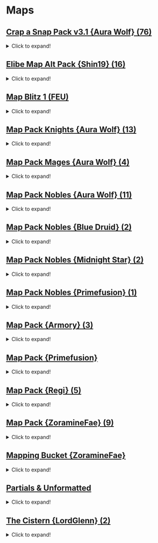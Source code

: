 # Maps

## [Crap a Snap Pack v3.1 {Aura Wolf} (76)](Crap%20a%20Snap%20Pack%20v3.1%20%7BAura%20Wolf%7D%20(76))

<details><summary>Click to expand!</summary>

# Crap a Snap Pack v3.1 {Aura Wolf} (76)

## [Mappy Maps](Crap%20a%20Snap%20Pack%20v3.1%20%7BAura%20Wolf%7D%20(76)/Mappy%20Maps)

<details><summary>Click to expand!</summary>

# Crap a Snap Pack v3.1 {Aura Wolf} (76)/Mappy Maps

## [FE7](Crap%20a%20Snap%20Pack%20v3.1%20%7BAura%20Wolf%7D%20(76)/Mappy%20Maps/FE7)

<details><summary>Click to expand!</summary>

# Crap a Snap Pack v3.1 {Aura Wolf} (76)/Mappy Maps/FE7



</details>

## [FE8](Crap%20a%20Snap%20Pack%20v3.1%20%7BAura%20Wolf%7D%20(76)/Mappy%20Maps/FE8)

<details><summary>Click to expand!</summary>

# Crap a Snap Pack v3.1 {Aura Wolf} (76)/Mappy Maps/FE8



</details>



</details>

## [Tiled Maps](Crap%20a%20Snap%20Pack%20v3.1%20%7BAura%20Wolf%7D%20(76)/Tiled%20Maps)

<details><summary>Click to expand!</summary>

# Crap a Snap Pack v3.1 {Aura Wolf} (76)/Tiled Maps

## [FE7](Crap%20a%20Snap%20Pack%20v3.1%20%7BAura%20Wolf%7D%20(76)/Tiled%20Maps/FE7)

<details><summary>Click to expand!</summary>

# Crap a Snap Pack v3.1 {Aura Wolf} (76)/Tiled Maps/FE7

## [Pictures](Crap%20a%20Snap%20Pack%20v3.1%20%7BAura%20Wolf%7D%20(76)/Tiled%20Maps/FE7/Pictures)

<details><summary>Click to expand!</summary>

# Crap a Snap Pack v3.1 {Aura Wolf} (76)/Tiled Maps/FE7/Pictures

![Castle 1 (25x23; 0A 00 9B 0C).png](https://raw.githubusercontent.com/Klokinator/FE-Repo/main/Maps/Crap%20a%20Snap%20Pack%20v3.1%20%7BAura%20Wolf%7D%20(76)/Tiled%20Maps/FE7/Pictures/Castle%201%20(25x23;%200A%2000%209B%200C).png "Castle 1 (25x23; 0A 00 9B 0C).png")![Castle 2 (19x22; 0A 00 3A 0C).png](https://raw.githubusercontent.com/Klokinator/FE-Repo/main/Maps/Crap%20a%20Snap%20Pack%20v3.1%20%7BAura%20Wolf%7D%20(76)/Tiled%20Maps/FE7/Pictures/Castle%202%20(19x22;%200A%2000%203A%200C).png "Castle 2 (19x22; 0A 00 3A 0C).png")![Desert 1 (23x16; 7B 00 7C 7D).png](https://raw.githubusercontent.com/Klokinator/FE-Repo/main/Maps/Crap%20a%20Snap%20Pack%20v3.1%20%7BAura%20Wolf%7D%20(76)/Tiled%20Maps/FE7/Pictures/Desert%201%20(23x16;%207B%2000%207C%207D).png "Desert 1 (23x16; 7B 00 7C 7D).png")![Fort 1 (29x22; 16 00 77 18).png](https://raw.githubusercontent.com/Klokinator/FE-Repo/main/Maps/Crap%20a%20Snap%20Pack%20v3.1%20%7BAura%20Wolf%7D%20(76)/Tiled%20Maps/FE7/Pictures/Fort%201%20(29x22;%2016%2000%2077%2018).png "Fort 1 (29x22; 16 00 77 18).png")![Overworld 1 (20x15; 1C 1D 1E 1F).png](https://raw.githubusercontent.com/Klokinator/FE-Repo/main/Maps/Crap%20a%20Snap%20Pack%20v3.1%20%7BAura%20Wolf%7D%20(76)/Tiled%20Maps/FE7/Pictures/Overworld%201%20(20x15;%201C%201D%201E%201F).png "Overworld 1 (20x15; 1C 1D 1E 1F).png")![Overworld 1R (20x15; FE8 01 00 02 03).png](https://raw.githubusercontent.com/Klokinator/FE-Repo/main/Maps/Crap%20a%20Snap%20Pack%20v3.1%20%7BAura%20Wolf%7D%20(76)/Tiled%20Maps/FE7/Pictures/Overworld%201R%20(20x15;%20FE8%2001%2000%2002%2003).png "Overworld 1R (20x15; FE8 01 00 02 03).png")![Overworld 2 (27x17; 1C 1D 1E 1F).png](https://raw.githubusercontent.com/Klokinator/FE-Repo/main/Maps/Crap%20a%20Snap%20Pack%20v3.1%20%7BAura%20Wolf%7D%20(76)/Tiled%20Maps/FE7/Pictures/Overworld%202%20(27x17;%201C%201D%201E%201F).png "Overworld 2 (27x17; 1C 1D 1E 1F).png")![Overworld 3 (20x13; 1C 1D 44 1F).png](https://raw.githubusercontent.com/Klokinator/FE-Repo/main/Maps/Crap%20a%20Snap%20Pack%20v3.1%20%7BAura%20Wolf%7D%20(76)/Tiled%20Maps/FE7/Pictures/Overworld%203%20(20x13;%201C%201D%2044%201F).png "Overworld 3 (20x13; 1C 1D 44 1F).png")![Overworld 4 (20x25; 1C 1D 33 1F).png](https://raw.githubusercontent.com/Klokinator/FE-Repo/main/Maps/Crap%20a%20Snap%20Pack%20v3.1%20%7BAura%20Wolf%7D%20(76)/Tiled%20Maps/FE7/Pictures/Overworld%204%20(20x25;%201C%201D%2033%201F).png "Overworld 4 (20x25; 1C 1D 33 1F).png")![Town 1 (18x15; 10 00 22 12).png](https://raw.githubusercontent.com/Klokinator/FE-Repo/main/Maps/Crap%20a%20Snap%20Pack%20v3.1%20%7BAura%20Wolf%7D%20(76)/Tiled%20Maps/FE7/Pictures/Town%201%20(18x15;%2010%2000%2022%2012).png "Town 1 (18x15; 10 00 22 12).png")

</details>



</details>

## [FE8](Crap%20a%20Snap%20Pack%20v3.1%20%7BAura%20Wolf%7D%20(76)/Tiled%20Maps/FE8)

<details><summary>Click to expand!</summary>

# Crap a Snap Pack v3.1 {Aura Wolf} (76)/Tiled Maps/FE8

## [Pictures](Crap%20a%20Snap%20Pack%20v3.1%20%7BAura%20Wolf%7D%20(76)/Tiled%20Maps/FE8/Pictures)

<details><summary>Click to expand!</summary>

# Crap a Snap Pack v3.1 {Aura Wolf} (76)/Tiled Maps/FE8/Pictures

![Castle 1 (22x20; 18 00 48 1A).png](https://raw.githubusercontent.com/Klokinator/FE-Repo/main/Maps/Crap%20a%20Snap%20Pack%20v3.1%20%7BAura%20Wolf%7D%20(76)/Tiled%20Maps/FE8/Pictures/Castle%201%20(22x20;%2018%2000%2048%201A).png "Castle 1 (22x20; 18 00 48 1A).png")![Castle 2 (15x26; 18 00 57 1A).png](https://raw.githubusercontent.com/Klokinator/FE-Repo/main/Maps/Crap%20a%20Snap%20Pack%20v3.1%20%7BAura%20Wolf%7D%20(76)/Tiled%20Maps/FE8/Pictures/Castle%202%20(15x26;%2018%2000%2057%201A).png "Castle 2 (15x26; 18 00 57 1A).png")![Castle 3 (20x22; 18 00 48 1A).png](https://raw.githubusercontent.com/Klokinator/FE-Repo/main/Maps/Crap%20a%20Snap%20Pack%20v3.1%20%7BAura%20Wolf%7D%20(76)/Tiled%20Maps/FE8/Pictures/Castle%203%20(20x22;%2018%2000%2048%201A).png "Castle 3 (20x22; 18 00 48 1A).png")![Castle 4 (17x15; 18 00 48 1A).png](https://raw.githubusercontent.com/Klokinator/FE-Repo/main/Maps/Crap%20a%20Snap%20Pack%20v3.1%20%7BAura%20Wolf%7D%20(76)/Tiled%20Maps/FE8/Pictures/Castle%204%20(17x15;%2018%2000%2048%201A).png "Castle 4 (17x15; 18 00 48 1A).png")![Castle 5 (19x13; 18 00 19 1A).png](https://raw.githubusercontent.com/Klokinator/FE-Repo/main/Maps/Crap%20a%20Snap%20Pack%20v3.1%20%7BAura%20Wolf%7D%20(76)/Tiled%20Maps/FE8/Pictures/Castle%205%20(19x13;%2018%2000%2019%201A).png "Castle 5 (19x13; 18 00 19 1A).png")![Castle 6 (17x14; 18 00 48 1A).png](https://raw.githubusercontent.com/Klokinator/FE-Repo/main/Maps/Crap%20a%20Snap%20Pack%20v3.1%20%7BAura%20Wolf%7D%20(76)/Tiled%20Maps/FE8/Pictures/Castle%206%20(17x14;%2018%2000%2048%201A).png "Castle 6 (17x14; 18 00 48 1A).png")![Castle 7 (17x26; 18 00 19 1A).png](https://raw.githubusercontent.com/Klokinator/FE-Repo/main/Maps/Crap%20a%20Snap%20Pack%20v3.1%20%7BAura%20Wolf%7D%20(76)/Tiled%20Maps/FE8/Pictures/Castle%207%20(17x26;%2018%2000%2019%201A).png "Castle 7 (17x26; 18 00 19 1A).png")![Castle 8 (17x22; 18 00 48 1A).png](https://raw.githubusercontent.com/Klokinator/FE-Repo/main/Maps/Crap%20a%20Snap%20Pack%20v3.1%20%7BAura%20Wolf%7D%20(76)/Tiled%20Maps/FE8/Pictures/Castle%208%20(17x22;%2018%2000%2048%201A).png "Castle 8 (17x22; 18 00 48 1A).png")![Castle 9 (24x24; 18 00 57 1A).png](https://raw.githubusercontent.com/Klokinator/FE-Repo/main/Maps/Crap%20a%20Snap%20Pack%20v3.1%20%7BAura%20Wolf%7D%20(76)/Tiled%20Maps/FE8/Pictures/Castle%209%20(24x24;%2018%2000%2057%201A).png "Castle 9 (24x24; 18 00 57 1A).png")![Desert 1 (22x16; 42 00 43 44).png](https://raw.githubusercontent.com/Klokinator/FE-Repo/main/Maps/Crap%20a%20Snap%20Pack%20v3.1%20%7BAura%20Wolf%7D%20(76)/Tiled%20Maps/FE8/Pictures/Desert%201%20(22x16;%2042%2000%2043%2044).png "Desert 1 (22x16; 42 00 43 44).png")![Desert 2 (19x20; 42 00 43 44).png](https://raw.githubusercontent.com/Klokinator/FE-Repo/main/Maps/Crap%20a%20Snap%20Pack%20v3.1%20%7BAura%20Wolf%7D%20(76)/Tiled%20Maps/FE8/Pictures/Desert%202%20(19x20;%2042%2000%2043%2044).png "Desert 2 (19x20; 42 00 43 44).png")![Desert 3 (20x20; 42 00 43 44).png](https://raw.githubusercontent.com/Klokinator/FE-Repo/main/Maps/Crap%20a%20Snap%20Pack%20v3.1%20%7BAura%20Wolf%7D%20(76)/Tiled%20Maps/FE8/Pictures/Desert%203%20(20x20;%2042%2000%2043%2044).png "Desert 3 (20x20; 42 00 43 44).png")![Desert 4 (25x14; 42 00 43 44).png](https://raw.githubusercontent.com/Klokinator/FE-Repo/main/Maps/Crap%20a%20Snap%20Pack%20v3.1%20%7BAura%20Wolf%7D%20(76)/Tiled%20Maps/FE8/Pictures/Desert%204%20(25x14;%2042%2000%2043%2044).png "Desert 4 (25x14; 42 00 43 44).png")![Fort 1 (19x19; 3C 00 3D 3E).png](https://raw.githubusercontent.com/Klokinator/FE-Repo/main/Maps/Crap%20a%20Snap%20Pack%20v3.1%20%7BAura%20Wolf%7D%20(76)/Tiled%20Maps/FE8/Pictures/Fort%201%20(19x19;%203C%2000%203D%203E).png "Fort 1 (19x19; 3C 00 3D 3E).png")![Fort 2 (19x25; 3C 00 68 3E).png](https://raw.githubusercontent.com/Klokinator/FE-Repo/main/Maps/Crap%20a%20Snap%20Pack%20v3.1%20%7BAura%20Wolf%7D%20(76)/Tiled%20Maps/FE8/Pictures/Fort%202%20(19x25;%203C%2000%2068%203E).png "Fort 2 (19x25; 3C 00 68 3E).png")![Fort 3 (20x18; 3C 00 CE 3E).png](https://raw.githubusercontent.com/Klokinator/FE-Repo/main/Maps/Crap%20a%20Snap%20Pack%20v3.1%20%7BAura%20Wolf%7D%20(76)/Tiled%20Maps/FE8/Pictures/Fort%203%20(20x18;%203C%2000%20CE%203E).png "Fort 3 (20x18; 3C 00 CE 3E).png")![Fort 4 (21x22; 3C 00 68 3E).png](https://raw.githubusercontent.com/Klokinator/FE-Repo/main/Maps/Crap%20a%20Snap%20Pack%20v3.1%20%7BAura%20Wolf%7D%20(76)/Tiled%20Maps/FE8/Pictures/Fort%204%20(21x22;%203C%2000%2068%203E).png "Fort 4 (21x22; 3C 00 68 3E).png")![Fort 4R (21x22; 3C 00 68 3E).png](https://raw.githubusercontent.com/Klokinator/FE-Repo/main/Maps/Crap%20a%20Snap%20Pack%20v3.1%20%7BAura%20Wolf%7D%20(76)/Tiled%20Maps/FE8/Pictures/Fort%204R%20(21x22;%203C%2000%2068%203E).png "Fort 4R (21x22; 3C 00 68 3E).png")![Lava 1 (20x20; 50 00 51 52).png](https://raw.githubusercontent.com/Klokinator/FE-Repo/main/Maps/Crap%20a%20Snap%20Pack%20v3.1%20%7BAura%20Wolf%7D%20(76)/Tiled%20Maps/FE8/Pictures/Lava%201%20(20x20;%2050%2000%2051%2052).png "Lava 1 (20x20; 50 00 51 52).png")![Lava 2 (17x16; 50 00 51 52).png](https://raw.githubusercontent.com/Klokinator/FE-Repo/main/Maps/Crap%20a%20Snap%20Pack%20v3.1%20%7BAura%20Wolf%7D%20(76)/Tiled%20Maps/FE8/Pictures/Lava%202%20(17x16;%2050%2000%2051%2052).png "Lava 2 (17x16; 50 00 51 52).png")![Overworld 1 (23x18; 01 00 38 03).png](https://raw.githubusercontent.com/Klokinator/FE-Repo/main/Maps/Crap%20a%20Snap%20Pack%20v3.1%20%7BAura%20Wolf%7D%20(76)/Tiled%20Maps/FE8/Pictures/Overworld%201%20(23x18;%2001%2000%2038%2003).png "Overworld 1 (23x18; 01 00 38 03).png")![Overworld 10 (17x23; 01 00 38 03).png](https://raw.githubusercontent.com/Klokinator/FE-Repo/main/Maps/Crap%20a%20Snap%20Pack%20v3.1%20%7BAura%20Wolf%7D%20(76)/Tiled%20Maps/FE8/Pictures/Overworld%2010%20(17x23;%2001%2000%2038%2003).png "Overworld 10 (17x23; 01 00 38 03).png")![Overworld 11 (15x15; 01 00 02 03).png](https://raw.githubusercontent.com/Klokinator/FE-Repo/main/Maps/Crap%20a%20Snap%20Pack%20v3.1%20%7BAura%20Wolf%7D%20(76)/Tiled%20Maps/FE8/Pictures/Overworld%2011%20(15x15;%2001%2000%2002%2003).png "Overworld 11 (15x15; 01 00 02 03).png")![Overworld 11x (24x22; 01 00 02 03).png](https://raw.githubusercontent.com/Klokinator/FE-Repo/main/Maps/Crap%20a%20Snap%20Pack%20v3.1%20%7BAura%20Wolf%7D%20(76)/Tiled%20Maps/FE8/Pictures/Overworld%2011x%20(24x22;%2001%2000%2002%2003).png "Overworld 11x (24x22; 01 00 02 03).png")![Overworld 12 (15x13; 01 00 02 03).png](https://raw.githubusercontent.com/Klokinator/FE-Repo/main/Maps/Crap%20a%20Snap%20Pack%20v3.1%20%7BAura%20Wolf%7D%20(76)/Tiled%20Maps/FE8/Pictures/Overworld%2012%20(15x13;%2001%2000%2002%2003).png "Overworld 12 (15x13; 01 00 02 03).png")![Overworld 12x (25x19; 01 00 02 03).png](https://raw.githubusercontent.com/Klokinator/FE-Repo/main/Maps/Crap%20a%20Snap%20Pack%20v3.1%20%7BAura%20Wolf%7D%20(76)/Tiled%20Maps/FE8/Pictures/Overworld%2012x%20(25x19;%2001%2000%2002%2003).png "Overworld 12x (25x19; 01 00 02 03).png")![Overworld 13 (19x12; 01 00 38 03).png](https://raw.githubusercontent.com/Klokinator/FE-Repo/main/Maps/Crap%20a%20Snap%20Pack%20v3.1%20%7BAura%20Wolf%7D%20(76)/Tiled%20Maps/FE8/Pictures/Overworld%2013%20(19x12;%2001%2000%2038%2003).png "Overworld 13 (19x12; 01 00 38 03).png")![Overworld 14 (20x13; 01 00 38 03).png](https://raw.githubusercontent.com/Klokinator/FE-Repo/main/Maps/Crap%20a%20Snap%20Pack%20v3.1%20%7BAura%20Wolf%7D%20(76)/Tiled%20Maps/FE8/Pictures/Overworld%2014%20(20x13;%2001%2000%2038%2003).png "Overworld 14 (20x13; 01 00 38 03).png")![Overworld 15 (15x17; 01 00 02 03).png](https://raw.githubusercontent.com/Klokinator/FE-Repo/main/Maps/Crap%20a%20Snap%20Pack%20v3.1%20%7BAura%20Wolf%7D%20(76)/Tiled%20Maps/FE8/Pictures/Overworld%2015%20(15x17;%2001%2000%2002%2003).png "Overworld 15 (15x17; 01 00 02 03).png")![Overworld 16 (17x23; 01 00 02 03).png](https://raw.githubusercontent.com/Klokinator/FE-Repo/main/Maps/Crap%20a%20Snap%20Pack%20v3.1%20%7BAura%20Wolf%7D%20(76)/Tiled%20Maps/FE8/Pictures/Overworld%2016%20(17x23;%2001%2000%2002%2003).png "Overworld 16 (17x23; 01 00 02 03).png")![Overworld 17 (15x16; 01 00 02 03).png](https://raw.githubusercontent.com/Klokinator/FE-Repo/main/Maps/Crap%20a%20Snap%20Pack%20v3.1%20%7BAura%20Wolf%7D%20(76)/Tiled%20Maps/FE8/Pictures/Overworld%2017%20(15x16;%2001%2000%2002%2003).png "Overworld 17 (15x16; 01 00 02 03).png")![Overworld 18 (24x13; 01 00 38 03).png](https://raw.githubusercontent.com/Klokinator/FE-Repo/main/Maps/Crap%20a%20Snap%20Pack%20v3.1%20%7BAura%20Wolf%7D%20(76)/Tiled%20Maps/FE8/Pictures/Overworld%2018%20(24x13;%2001%2000%2038%2003).png "Overworld 18 (24x13; 01 00 38 03).png")![Overworld 19 (21x21; 01 00 02 03).png](https://raw.githubusercontent.com/Klokinator/FE-Repo/main/Maps/Crap%20a%20Snap%20Pack%20v3.1%20%7BAura%20Wolf%7D%20(76)/Tiled%20Maps/FE8/Pictures/Overworld%2019%20(21x21;%2001%2000%2002%2003).png "Overworld 19 (21x21; 01 00 02 03).png")![Overworld 2 (25x22; 01 00 38 03).png](https://raw.githubusercontent.com/Klokinator/FE-Repo/main/Maps/Crap%20a%20Snap%20Pack%20v3.1%20%7BAura%20Wolf%7D%20(76)/Tiled%20Maps/FE8/Pictures/Overworld%202%20(25x22;%2001%2000%2038%2003).png "Overworld 2 (25x22; 01 00 38 03).png")![Overworld 20 (16x12; 01 00 02 03).png](https://raw.githubusercontent.com/Klokinator/FE-Repo/main/Maps/Crap%20a%20Snap%20Pack%20v3.1%20%7BAura%20Wolf%7D%20(76)/Tiled%20Maps/FE8/Pictures/Overworld%2020%20(16x12;%2001%2000%2002%2003).png "Overworld 20 (16x12; 01 00 02 03).png")![Overworld 21 (20x20; 01 00 4C 03).png](https://raw.githubusercontent.com/Klokinator/FE-Repo/main/Maps/Crap%20a%20Snap%20Pack%20v3.1%20%7BAura%20Wolf%7D%20(76)/Tiled%20Maps/FE8/Pictures/Overworld%2021%20(20x20;%2001%2000%204C%2003).png "Overworld 21 (20x20; 01 00 4C 03).png")![Overworld 22 (24x13; 01 00 02 03).png](https://raw.githubusercontent.com/Klokinator/FE-Repo/main/Maps/Crap%20a%20Snap%20Pack%20v3.1%20%7BAura%20Wolf%7D%20(76)/Tiled%20Maps/FE8/Pictures/Overworld%2022%20(24x13;%2001%2000%2002%2003).png "Overworld 22 (24x13; 01 00 02 03).png")![Overworld 23 (32x29; 01 00 38 03).png](https://raw.githubusercontent.com/Klokinator/FE-Repo/main/Maps/Crap%20a%20Snap%20Pack%20v3.1%20%7BAura%20Wolf%7D%20(76)/Tiled%20Maps/FE8/Pictures/Overworld%2023%20(32x29;%2001%2000%2038%2003).png "Overworld 23 (32x29; 01 00 38 03).png")![Overworld 24 (22x28; 01 00 02 03).png](https://raw.githubusercontent.com/Klokinator/FE-Repo/main/Maps/Crap%20a%20Snap%20Pack%20v3.1%20%7BAura%20Wolf%7D%20(76)/Tiled%20Maps/FE8/Pictures/Overworld%2024%20(22x28;%2001%2000%2002%2003).png "Overworld 24 (22x28; 01 00 02 03).png")![Overworld 25 (18x17; 01 00 38 03).png](https://raw.githubusercontent.com/Klokinator/FE-Repo/main/Maps/Crap%20a%20Snap%20Pack%20v3.1%20%7BAura%20Wolf%7D%20(76)/Tiled%20Maps/FE8/Pictures/Overworld%2025%20(18x17;%2001%2000%2038%2003).png "Overworld 25 (18x17; 01 00 38 03).png")![Overworld 26 (16x21; 01 00 5B 03).png](https://raw.githubusercontent.com/Klokinator/FE-Repo/main/Maps/Crap%20a%20Snap%20Pack%20v3.1%20%7BAura%20Wolf%7D%20(76)/Tiled%20Maps/FE8/Pictures/Overworld%2026%20(16x21;%2001%2000%205B%2003).png "Overworld 26 (16x21; 01 00 5B 03).png")![Overworld 27 (20x26; 01 00 38 03).png](https://raw.githubusercontent.com/Klokinator/FE-Repo/main/Maps/Crap%20a%20Snap%20Pack%20v3.1%20%7BAura%20Wolf%7D%20(76)/Tiled%20Maps/FE8/Pictures/Overworld%2027%20(20x26;%2001%2000%2038%2003).png "Overworld 27 (20x26; 01 00 38 03).png")![Overworld 3 (16x16; 01 00 02 03).png](https://raw.githubusercontent.com/Klokinator/FE-Repo/main/Maps/Crap%20a%20Snap%20Pack%20v3.1%20%7BAura%20Wolf%7D%20(76)/Tiled%20Maps/FE8/Pictures/Overworld%203%20(16x16;%2001%2000%2002%2003).png "Overworld 3 (16x16; 01 00 02 03).png")![Overworld 4 (20x16; 01 00 02 03).png](https://raw.githubusercontent.com/Klokinator/FE-Repo/main/Maps/Crap%20a%20Snap%20Pack%20v3.1%20%7BAura%20Wolf%7D%20(76)/Tiled%20Maps/FE8/Pictures/Overworld%204%20(20x16;%2001%2000%2002%2003).png "Overworld 4 (20x16; 01 00 02 03).png")![Overworld 5 (23x17; 01 00 38 03).png](https://raw.githubusercontent.com/Klokinator/FE-Repo/main/Maps/Crap%20a%20Snap%20Pack%20v3.1%20%7BAura%20Wolf%7D%20(76)/Tiled%20Maps/FE8/Pictures/Overworld%205%20(23x17;%2001%2000%2038%2003).png "Overworld 5 (23x17; 01 00 38 03).png")![Overworld 6 (23x23; 01 00 4C 03).png](https://raw.githubusercontent.com/Klokinator/FE-Repo/main/Maps/Crap%20a%20Snap%20Pack%20v3.1%20%7BAura%20Wolf%7D%20(76)/Tiled%20Maps/FE8/Pictures/Overworld%206%20(23x23;%2001%2000%204C%2003).png "Overworld 6 (23x23; 01 00 4C 03).png")![Overworld 7 (18x20; 01 00 02 03).png](https://raw.githubusercontent.com/Klokinator/FE-Repo/main/Maps/Crap%20a%20Snap%20Pack%20v3.1%20%7BAura%20Wolf%7D%20(76)/Tiled%20Maps/FE8/Pictures/Overworld%207%20(18x20;%2001%2000%2002%2003).png "Overworld 7 (18x20; 01 00 02 03).png")![Overworld 8 (19x19; 01 00 02 03).png](https://raw.githubusercontent.com/Klokinator/FE-Repo/main/Maps/Crap%20a%20Snap%20Pack%20v3.1%20%7BAura%20Wolf%7D%20(76)/Tiled%20Maps/FE8/Pictures/Overworld%208%20(19x19;%2001%2000%2002%2003).png "Overworld 8 (19x19; 01 00 02 03).png")![Overworld 9 (21x23; 01 00 02 03).png](https://raw.githubusercontent.com/Klokinator/FE-Repo/main/Maps/Crap%20a%20Snap%20Pack%20v3.1%20%7BAura%20Wolf%7D%20(76)/Tiled%20Maps/FE8/Pictures/Overworld%209%20(21x23;%2001%2000%2002%2003).png "Overworld 9 (21x23; 01 00 02 03).png")![Overworld FE7 1R (20x15; 01 00 02 03).png](https://raw.githubusercontent.com/Klokinator/FE-Repo/main/Maps/Crap%20a%20Snap%20Pack%20v3.1%20%7BAura%20Wolf%7D%20(76)/Tiled%20Maps/FE8/Pictures/Overworld%20FE7%201R%20(20x15;%2001%2000%2002%2003).png "Overworld FE7 1R (20x15; 01 00 02 03).png")![Ruins 1 (24x17; 6C 00 6D 6E).png](https://raw.githubusercontent.com/Klokinator/FE-Repo/main/Maps/Crap%20a%20Snap%20Pack%20v3.1%20%7BAura%20Wolf%7D%20(76)/Tiled%20Maps/FE8/Pictures/Ruins%201%20(24x17;%206C%2000%206D%206E).png "Ruins 1 (24x17; 6C 00 6D 6E).png")![Ruins 2 (19x24; 6C 00 A3 6E).png](https://raw.githubusercontent.com/Klokinator/FE-Repo/main/Maps/Crap%20a%20Snap%20Pack%20v3.1%20%7BAura%20Wolf%7D%20(76)/Tiled%20Maps/FE8/Pictures/Ruins%202%20(19x24;%206C%2000%20A3%206E).png "Ruins 2 (19x24; 6C 00 A3 6E).png")![Ruins 3 (16x12; 6C 00 A3 6E).png](https://raw.githubusercontent.com/Klokinator/FE-Repo/main/Maps/Crap%20a%20Snap%20Pack%20v3.1%20%7BAura%20Wolf%7D%20(76)/Tiled%20Maps/FE8/Pictures/Ruins%203%20(16x12;%206C%2000%20A3%206E).png "Ruins 3 (16x12; 6C 00 A3 6E).png")![Ruins 4 (18x21; 6C 00 A3 6E).png](https://raw.githubusercontent.com/Klokinator/FE-Repo/main/Maps/Crap%20a%20Snap%20Pack%20v3.1%20%7BAura%20Wolf%7D%20(76)/Tiled%20Maps/FE8/Pictures/Ruins%204%20(18x21;%206C%2000%20A3%206E).png "Ruins 4 (18x21; 6C 00 A3 6E).png")![Ruins 5 (27x12; 6C 00 A3 6E).png](https://raw.githubusercontent.com/Klokinator/FE-Repo/main/Maps/Crap%20a%20Snap%20Pack%20v3.1%20%7BAura%20Wolf%7D%20(76)/Tiled%20Maps/FE8/Pictures/Ruins%205%20(27x12;%206C%2000%20A3%206E).png "Ruins 5 (27x12; 6C 00 A3 6E).png")![Ruins 6 (23x24; 6C 00 A3 6E).png](https://raw.githubusercontent.com/Klokinator/FE-Repo/main/Maps/Crap%20a%20Snap%20Pack%20v3.1%20%7BAura%20Wolf%7D%20(76)/Tiled%20Maps/FE8/Pictures/Ruins%206%20(23x24;%206C%2000%20A3%206E).png "Ruins 6 (23x24; 6C 00 A3 6E).png")![Ruins 7 (32x26; 6C 00 A3 6E).png](https://raw.githubusercontent.com/Klokinator/FE-Repo/main/Maps/Crap%20a%20Snap%20Pack%20v3.1%20%7BAura%20Wolf%7D%20(76)/Tiled%20Maps/FE8/Pictures/Ruins%207%20(32x26;%206C%2000%20A3%206E).png "Ruins 7 (32x26; 6C 00 A3 6E).png")![Ruins 8 (23x32; 6C 00 A3 6E).png](https://raw.githubusercontent.com/Klokinator/FE-Repo/main/Maps/Crap%20a%20Snap%20Pack%20v3.1%20%7BAura%20Wolf%7D%20(76)/Tiled%20Maps/FE8/Pictures/Ruins%208%20(23x32;%206C%2000%20A3%206E).png "Ruins 8 (23x32; 6C 00 A3 6E).png")![Sacae 1 (28x13; 2E 00 2F 30).png](https://raw.githubusercontent.com/Klokinator/FE-Repo/main/Maps/Crap%20a%20Snap%20Pack%20v3.1%20%7BAura%20Wolf%7D%20(76)/Tiled%20Maps/FE8/Pictures/Sacae%201%20(28x13;%202E%2000%202F%2030).png "Sacae 1 (28x13; 2E 00 2F 30).png")![Ship 1 (22x25; 0E 00 72 10).png](https://raw.githubusercontent.com/Klokinator/FE-Repo/main/Maps/Crap%20a%20Snap%20Pack%20v3.1%20%7BAura%20Wolf%7D%20(76)/Tiled%20Maps/FE8/Pictures/Ship%201%20(22x25;%200E%2000%2072%2010).png "Ship 1 (22x25; 0E 00 72 10).png")![Ship 1E (22x25; 0E 00 72 10).png](https://raw.githubusercontent.com/Klokinator/FE-Repo/main/Maps/Crap%20a%20Snap%20Pack%20v3.1%20%7BAura%20Wolf%7D%20(76)/Tiled%20Maps/FE8/Pictures/Ship%201E%20(22x25;%200E%2000%2072%2010).png "Ship 1E (22x25; 0E 00 72 10).png")![Ship 2 (30x21; 0E 00 72 10).png](https://raw.githubusercontent.com/Klokinator/FE-Repo/main/Maps/Crap%20a%20Snap%20Pack%20v3.1%20%7BAura%20Wolf%7D%20(76)/Tiled%20Maps/FE8/Pictures/Ship%202%20(30x21;%200E%2000%2072%2010).png "Ship 2 (30x21; 0E 00 72 10).png")![Temple 1 (18x14; 5F 00 60 61).png](https://raw.githubusercontent.com/Klokinator/FE-Repo/main/Maps/Crap%20a%20Snap%20Pack%20v3.1%20%7BAura%20Wolf%7D%20(76)/Tiled%20Maps/FE8/Pictures/Temple%201%20(18x14;%205F%2000%2060%2061).png "Temple 1 (18x14; 5F 00 60 61).png")![Tower 1 (15x29; 88 00 89 8A).png](https://raw.githubusercontent.com/Klokinator/FE-Repo/main/Maps/Crap%20a%20Snap%20Pack%20v3.1%20%7BAura%20Wolf%7D%20(76)/Tiled%20Maps/FE8/Pictures/Tower%201%20(15x29;%2088%2000%2089%208A).png "Tower 1 (15x29; 88 00 89 8A).png")![Town 1 (24x19; 0E 00 72 10).png](https://raw.githubusercontent.com/Klokinator/FE-Repo/main/Maps/Crap%20a%20Snap%20Pack%20v3.1%20%7BAura%20Wolf%7D%20(76)/Tiled%20Maps/FE8/Pictures/Town%201%20(24x19;%200E%2000%2072%2010).png "Town 1 (24x19; 0E 00 72 10).png")![Town 1E (24x19; 0E 00 72 10).png](https://raw.githubusercontent.com/Klokinator/FE-Repo/main/Maps/Crap%20a%20Snap%20Pack%20v3.1%20%7BAura%20Wolf%7D%20(76)/Tiled%20Maps/FE8/Pictures/Town%201E%20(24x19;%200E%2000%2072%2010).png "Town 1E (24x19; 0E 00 72 10).png")![Town 2 (20x20; 0E 00 0F 10).png](https://raw.githubusercontent.com/Klokinator/FE-Repo/main/Maps/Crap%20a%20Snap%20Pack%20v3.1%20%7BAura%20Wolf%7D%20(76)/Tiled%20Maps/FE8/Pictures/Town%202%20(20x20;%200E%2000%200F%2010).png "Town 2 (20x20; 0E 00 0F 10).png")![Town 2E (20x20; 0E 00 0F 10).png](https://raw.githubusercontent.com/Klokinator/FE-Repo/main/Maps/Crap%20a%20Snap%20Pack%20v3.1%20%7BAura%20Wolf%7D%20(76)/Tiled%20Maps/FE8/Pictures/Town%202E%20(20x20;%200E%2000%200F%2010).png "Town 2E (20x20; 0E 00 0F 10).png")![Town 3 (19x24; 0E 00 72 10).png](https://raw.githubusercontent.com/Klokinator/FE-Repo/main/Maps/Crap%20a%20Snap%20Pack%20v3.1%20%7BAura%20Wolf%7D%20(76)/Tiled%20Maps/FE8/Pictures/Town%203%20(19x24;%200E%2000%2072%2010).png "Town 3 (19x24; 0E 00 72 10).png")![Town 3E (19x24; 0E 00 72 10).png](https://raw.githubusercontent.com/Klokinator/FE-Repo/main/Maps/Crap%20a%20Snap%20Pack%20v3.1%20%7BAura%20Wolf%7D%20(76)/Tiled%20Maps/FE8/Pictures/Town%203E%20(19x24;%200E%2000%2072%2010).png "Town 3E (19x24; 0E 00 72 10).png")![Town 4 (18x15; 0E 00 72 10).png](https://raw.githubusercontent.com/Klokinator/FE-Repo/main/Maps/Crap%20a%20Snap%20Pack%20v3.1%20%7BAura%20Wolf%7D%20(76)/Tiled%20Maps/FE8/Pictures/Town%204%20(18x15;%200E%2000%2072%2010).png "Town 4 (18x15; 0E 00 72 10).png")![Town 4E (18x15; 0E 00 72 10).png](https://raw.githubusercontent.com/Klokinator/FE-Repo/main/Maps/Crap%20a%20Snap%20Pack%20v3.1%20%7BAura%20Wolf%7D%20(76)/Tiled%20Maps/FE8/Pictures/Town%204E%20(18x15;%200E%2000%2072%2010).png "Town 4E (18x15; 0E 00 72 10).png")![Town 5 (15x13; 0E 00 72 10).png](https://raw.githubusercontent.com/Klokinator/FE-Repo/main/Maps/Crap%20a%20Snap%20Pack%20v3.1%20%7BAura%20Wolf%7D%20(76)/Tiled%20Maps/FE8/Pictures/Town%205%20(15x13;%200E%2000%2072%2010).png "Town 5 (15x13; 0E 00 72 10).png")![Town 5E (15x13; 0E 00 72 10).png](https://raw.githubusercontent.com/Klokinator/FE-Repo/main/Maps/Crap%20a%20Snap%20Pack%20v3.1%20%7BAura%20Wolf%7D%20(76)/Tiled%20Maps/FE8/Pictures/Town%205E%20(15x13;%200E%2000%2072%2010).png "Town 5E (15x13; 0E 00 72 10).png")![Town 6 (19x16; 0E 00 72 10).png](https://raw.githubusercontent.com/Klokinator/FE-Repo/main/Maps/Crap%20a%20Snap%20Pack%20v3.1%20%7BAura%20Wolf%7D%20(76)/Tiled%20Maps/FE8/Pictures/Town%206%20(19x16;%200E%2000%2072%2010).png "Town 6 (19x16; 0E 00 72 10).png")![Town 6E (19x16; 0E 00 72 10).png](https://raw.githubusercontent.com/Klokinator/FE-Repo/main/Maps/Crap%20a%20Snap%20Pack%20v3.1%20%7BAura%20Wolf%7D%20(76)/Tiled%20Maps/FE8/Pictures/Town%206E%20(19x16;%200E%2000%2072%2010).png "Town 6E (19x16; 0E 00 72 10).png")![Town 7 (16x20; 0E 00 72 10).png](https://raw.githubusercontent.com/Klokinator/FE-Repo/main/Maps/Crap%20a%20Snap%20Pack%20v3.1%20%7BAura%20Wolf%7D%20(76)/Tiled%20Maps/FE8/Pictures/Town%207%20(16x20;%200E%2000%2072%2010).png "Town 7 (16x20; 0E 00 72 10).png")![Town 7E (16x20; 0E 00 72 10).png](https://raw.githubusercontent.com/Klokinator/FE-Repo/main/Maps/Crap%20a%20Snap%20Pack%20v3.1%20%7BAura%20Wolf%7D%20(76)/Tiled%20Maps/FE8/Pictures/Town%207E%20(16x20;%200E%2000%2072%2010).png "Town 7E (16x20; 0E 00 72 10).png")![Town 8 (20x12; 0E 00 72 10).png](https://raw.githubusercontent.com/Klokinator/FE-Repo/main/Maps/Crap%20a%20Snap%20Pack%20v3.1%20%7BAura%20Wolf%7D%20(76)/Tiled%20Maps/FE8/Pictures/Town%208%20(20x12;%200E%2000%2072%2010).png "Town 8 (20x12; 0E 00 72 10).png")

</details>



</details>



</details>



</details>

## [Elibe Map Alt Pack {Shin19} (16)](Elibe%20Map%20Alt%20Pack%20%7BShin19%7D%20(16))

<details><summary>Click to expand!</summary>

# Elibe Map Alt Pack {Shin19} (16)

![(7)Ch01.png](https://raw.githubusercontent.com/Klokinator/FE-Repo/main/Maps/Elibe%20Map%20Alt%20Pack%20%7BShin19%7D%20(16)/(7)Ch01.png "(7)Ch01.png")![(7)Ch29x31xBattlePreparations.png](https://raw.githubusercontent.com/Klokinator/FE-Repo/main/Maps/Elibe%20Map%20Alt%20Pack%20%7BShin19%7D%20(16)/(7)Ch29x31xBattlePreparations.png "(7)Ch29x31xBattlePreparations.png")![(7)Ch3BandofMercenaries.png](https://raw.githubusercontent.com/Klokinator/FE-Repo/main/Maps/Elibe%20Map%20Alt%20Pack%20%7BShin19%7D%20(16)/(7)Ch3BandofMercenaries.png "(7)Ch3BandofMercenaries.png")![Chapter11AHerooftheWest Diff Tileset.png](https://raw.githubusercontent.com/Klokinator/FE-Repo/main/Maps/Elibe%20Map%20Alt%20Pack%20%7BShin19%7D%20(16)/Chapter11AHerooftheWest%20Diff%20Tileset.png "Chapter11AHerooftheWest Diff Tileset.png")![Chapter12TheTrueEnemy.png](https://raw.githubusercontent.com/Klokinator/FE-Repo/main/Maps/Elibe%20Map%20Alt%20Pack%20%7BShin19%7D%20(16)/Chapter12TheTrueEnemy.png "Chapter12TheTrueEnemy.png")![Chapter13RescueMission Diff Tileset.png](https://raw.githubusercontent.com/Klokinator/FE-Repo/main/Maps/Elibe%20Map%20Alt%20Pack%20%7BShin19%7D%20(16)/Chapter13RescueMission%20Diff%20Tileset.png "Chapter13RescueMission Diff Tileset.png")![Chapter14Arcadia.png](https://raw.githubusercontent.com/Klokinator/FE-Repo/main/Maps/Elibe%20Map%20Alt%20Pack%20%7BShin19%7D%20(16)/Chapter14Arcadia.png "Chapter14Arcadia.png")![Chapter18AFrozenRiver Combo 19A.png](https://raw.githubusercontent.com/Klokinator/FE-Repo/main/Maps/Elibe%20Map%20Alt%20Pack%20%7BShin19%7D%20(16)/Chapter18AFrozenRiver%20Combo%2019A.png "Chapter18AFrozenRiver Combo 19A.png")![Chapter20BTheSilverWolf Diff Tileset.png](https://raw.githubusercontent.com/Klokinator/FE-Repo/main/Maps/Elibe%20Map%20Alt%20Pack%20%7BShin19%7D%20(16)/Chapter20BTheSilverWolf%20Diff%20Tileset.png "Chapter20BTheSilverWolf Diff Tileset.png")![Chapter3 The Latecomer.png](https://raw.githubusercontent.com/Klokinator/FE-Repo/main/Maps/Elibe%20Map%20Alt%20Pack%20%7BShin19%7D%20(16)/Chapter3%20The%20Latecomer.png "Chapter3 The Latecomer.png")![Chapter5FlameCrest.png](https://raw.githubusercontent.com/Klokinator/FE-Repo/main/Maps/Elibe%20Map%20Alt%20Pack%20%7BShin19%7D%20(16)/Chapter5FlameCrest.png "Chapter5FlameCrest.png")![Chapter6TheTrapIsSprung.png](https://raw.githubusercontent.com/Klokinator/FE-Repo/main/Maps/Elibe%20Map%20Alt%20Pack%20%7BShin19%7D%20(16)/Chapter6TheTrapIsSprung.png "Chapter6TheTrapIsSprung.png")![Chapter7OstiasRebellion.png](https://raw.githubusercontent.com/Klokinator/FE-Repo/main/Maps/Elibe%20Map%20Alt%20Pack%20%7BShin19%7D%20(16)/Chapter7OstiasRebellion.png "Chapter7OstiasRebellion.png")![Chapter8Reunion.png](https://raw.githubusercontent.com/Klokinator/FE-Repo/main/Maps/Elibe%20Map%20Alt%20Pack%20%7BShin19%7D%20(16)/Chapter8Reunion.png "Chapter8Reunion.png")![Chapter9.png](https://raw.githubusercontent.com/Klokinator/FE-Repo/main/Maps/Elibe%20Map%20Alt%20Pack%20%7BShin19%7D%20(16)/Chapter9.png "Chapter9.png")![FinalChapterBeyondDarkness Full Reveal.png](https://raw.githubusercontent.com/Klokinator/FE-Repo/main/Maps/Elibe%20Map%20Alt%20Pack%20%7BShin19%7D%20(16)/FinalChapterBeyondDarkness%20Full%20Reveal.png "FinalChapterBeyondDarkness Full Reveal.png")![FinalChapterBeyondDarkness tower combo.png](https://raw.githubusercontent.com/Klokinator/FE-Repo/main/Maps/Elibe%20Map%20Alt%20Pack%20%7BShin19%7D%20(16)/FinalChapterBeyondDarkness%20tower%20combo.png "FinalChapterBeyondDarkness tower combo.png")

</details>

## [Map Blitz 1 (FEU)](Map%20Blitz%201%20(FEU))

<details><summary>Click to expand!</summary>

# Map Blitz 1 (FEU)

## [Tilesets](Map%20Blitz%201%20(FEU)/Tilesets)

<details><summary>Click to expand!</summary>

# Map Blitz 1 (FEU)/Tilesets

## [FE7](Map%20Blitz%201%20(FEU)/Tilesets/FE7)

<details><summary>Click to expand!</summary>

# Map Blitz 1 (FEU)/Tilesets/FE7

![01000203.png](https://raw.githubusercontent.com/Klokinator/FE-Repo/main/Maps/Map%20Blitz%201%20(FEU)/Tilesets/FE7/01000203.png "01000203.png")![01000703.png](https://raw.githubusercontent.com/Klokinator/FE-Repo/main/Maps/Map%20Blitz%201%20(FEU)/Tilesets/FE7/01000703.png "01000703.png")![0A000B0C.png](https://raw.githubusercontent.com/Klokinator/FE-Repo/main/Maps/Map%20Blitz%201%20(FEU)/Tilesets/FE7/0A000B0C.png "0A000B0C.png")![0A00290C.png](https://raw.githubusercontent.com/Klokinator/FE-Repo/main/Maps/Map%20Blitz%201%20(FEU)/Tilesets/FE7/0A00290C.png "0A00290C.png")![0A003A0C.png](https://raw.githubusercontent.com/Klokinator/FE-Repo/main/Maps/Map%20Blitz%201%20(FEU)/Tilesets/FE7/0A003A0C.png "0A003A0C.png")![0A00520C.png](https://raw.githubusercontent.com/Klokinator/FE-Repo/main/Maps/Map%20Blitz%201%20(FEU)/Tilesets/FE7/0A00520C.png "0A00520C.png")![0A00800C.png](https://raw.githubusercontent.com/Klokinator/FE-Repo/main/Maps/Map%20Blitz%201%20(FEU)/Tilesets/FE7/0A00800C.png "0A00800C.png")![0A009B0C.png](https://raw.githubusercontent.com/Klokinator/FE-Repo/main/Maps/Map%20Blitz%201%20(FEU)/Tilesets/FE7/0A009B0C.png "0A009B0C.png")![0A009F0C.png](https://raw.githubusercontent.com/Klokinator/FE-Repo/main/Maps/Map%20Blitz%201%20(FEU)/Tilesets/FE7/0A009F0C.png "0A009F0C.png")![0A00DC0C.png](https://raw.githubusercontent.com/Klokinator/FE-Repo/main/Maps/Map%20Blitz%201%20(FEU)/Tilesets/FE7/0A00DC0C.png "0A00DC0C.png")![10001112.png](https://raw.githubusercontent.com/Klokinator/FE-Repo/main/Maps/Map%20Blitz%201%20(FEU)/Tilesets/FE7/10001112.png "10001112.png")![10002212.png](https://raw.githubusercontent.com/Klokinator/FE-Repo/main/Maps/Map%20Blitz%201%20(FEU)/Tilesets/FE7/10002212.png "10002212.png")![10005612.png](https://raw.githubusercontent.com/Klokinator/FE-Repo/main/Maps/Map%20Blitz%201%20(FEU)/Tilesets/FE7/10005612.png "10005612.png")![10007312.png](https://raw.githubusercontent.com/Klokinator/FE-Repo/main/Maps/Map%20Blitz%201%20(FEU)/Tilesets/FE7/10007312.png "10007312.png")![1000B712.png](https://raw.githubusercontent.com/Klokinator/FE-Repo/main/Maps/Map%20Blitz%201%20(FEU)/Tilesets/FE7/1000B712.png "1000B712.png")![1000CB12.png](https://raw.githubusercontent.com/Klokinator/FE-Repo/main/Maps/Map%20Blitz%201%20(FEU)/Tilesets/FE7/1000CB12.png "1000CB12.png")![1000EA12.png](https://raw.githubusercontent.com/Klokinator/FE-Repo/main/Maps/Map%20Blitz%201%20(FEU)/Tilesets/FE7/1000EA12.png "1000EA12.png")![1C1D1E1F.png](https://raw.githubusercontent.com/Klokinator/FE-Repo/main/Maps/Map%20Blitz%201%20(FEU)/Tilesets/FE7/1C1D1E1F.png "1C1D1E1F.png")![1C1D331F.png](https://raw.githubusercontent.com/Klokinator/FE-Repo/main/Maps/Map%20Blitz%201%20(FEU)/Tilesets/FE7/1C1D331F.png "1C1D331F.png")![1C1D441F.png](https://raw.githubusercontent.com/Klokinator/FE-Repo/main/Maps/Map%20Blitz%201%20(FEU)/Tilesets/FE7/1C1D441F.png "1C1D441F.png")![1C1D481F.png](https://raw.githubusercontent.com/Klokinator/FE-Repo/main/Maps/Map%20Blitz%201%20(FEU)/Tilesets/FE7/1C1D481F.png "1C1D481F.png")![1C1D621F.png](https://raw.githubusercontent.com/Klokinator/FE-Repo/main/Maps/Map%20Blitz%201%20(FEU)/Tilesets/FE7/1C1D621F.png "1C1D621F.png")![1C1D661F.png](https://raw.githubusercontent.com/Klokinator/FE-Repo/main/Maps/Map%20Blitz%201%20(FEU)/Tilesets/FE7/1C1D661F.png "1C1D661F.png")![1C1D8A1F.png](https://raw.githubusercontent.com/Klokinator/FE-Repo/main/Maps/Map%20Blitz%201%20(FEU)/Tilesets/FE7/1C1D8A1F.png "1C1D8A1F.png")![1C1DE31F.png](https://raw.githubusercontent.com/Klokinator/FE-Repo/main/Maps/Map%20Blitz%201%20(FEU)/Tilesets/FE7/1C1DE31F.png "1C1DE31F.png")![5B005C5D.png](https://raw.githubusercontent.com/Klokinator/FE-Repo/main/Maps/Map%20Blitz%201%20(FEU)/Tilesets/FE7/5B005C5D.png "5B005C5D.png")![6A006B6C.png](https://raw.githubusercontent.com/Klokinator/FE-Repo/main/Maps/Map%20Blitz%201%20(FEU)/Tilesets/FE7/6A006B6C.png "6A006B6C.png")![6A00BD6C.png](https://raw.githubusercontent.com/Klokinator/FE-Repo/main/Maps/Map%20Blitz%201%20(FEU)/Tilesets/FE7/6A00BD6C.png "6A00BD6C.png")![6A00D76C.png](https://raw.githubusercontent.com/Klokinator/FE-Repo/main/Maps/Map%20Blitz%201%20(FEU)/Tilesets/FE7/6A00D76C.png "6A00D76C.png")![7B007C7D.png](https://raw.githubusercontent.com/Klokinator/FE-Repo/main/Maps/Map%20Blitz%201%20(FEU)/Tilesets/FE7/7B007C7D.png "7B007C7D.png")![A700A8A9.png](https://raw.githubusercontent.com/Klokinator/FE-Repo/main/Maps/Map%20Blitz%201%20(FEU)/Tilesets/FE7/A700A8A9.png "A700A8A9.png")

</details>

## [FE8](Map%20Blitz%201%20(FEU)/Tilesets/FE8)

<details><summary>Click to expand!</summary>

# Map Blitz 1 (FEU)/Tilesets/FE8

![01000203.png](https://raw.githubusercontent.com/Klokinator/FE-Repo/main/Maps/Map%20Blitz%201%20(FEU)/Tilesets/FE8/01000203.png "01000203.png")![01003803.png](https://raw.githubusercontent.com/Klokinator/FE-Repo/main/Maps/Map%20Blitz%201%20(FEU)/Tilesets/FE8/01003803.png "01003803.png")![01004c03.png](https://raw.githubusercontent.com/Klokinator/FE-Repo/main/Maps/Map%20Blitz%201%20(FEU)/Tilesets/FE8/01004c03.png "01004c03.png")![01005b03.png](https://raw.githubusercontent.com/Klokinator/FE-Repo/main/Maps/Map%20Blitz%201%20(FEU)/Tilesets/FE8/01005b03.png "01005b03.png")![0e000f10.png](https://raw.githubusercontent.com/Klokinator/FE-Repo/main/Maps/Map%20Blitz%201%20(FEU)/Tilesets/FE8/0e000f10.png "0e000f10.png")![0e007210.png](https://raw.githubusercontent.com/Klokinator/FE-Repo/main/Maps/Map%20Blitz%201%20(FEU)/Tilesets/FE8/0e007210.png "0e007210.png")![0e00ea10.png](https://raw.githubusercontent.com/Klokinator/FE-Repo/main/Maps/Map%20Blitz%201%20(FEU)/Tilesets/FE8/0e00ea10.png "0e00ea10.png")![1800191a.png](https://raw.githubusercontent.com/Klokinator/FE-Repo/main/Maps/Map%20Blitz%201%20(FEU)/Tilesets/FE8/1800191a.png "1800191a.png")![1800481a.png](https://raw.githubusercontent.com/Klokinator/FE-Repo/main/Maps/Map%20Blitz%201%20(FEU)/Tilesets/FE8/1800481a.png "1800481a.png")![1800571a.png](https://raw.githubusercontent.com/Klokinator/FE-Repo/main/Maps/Map%20Blitz%201%20(FEU)/Tilesets/FE8/1800571a.png "1800571a.png")![1800b91a.png](https://raw.githubusercontent.com/Klokinator/FE-Repo/main/Maps/Map%20Blitz%201%20(FEU)/Tilesets/FE8/1800b91a.png "1800b91a.png")![2e002f30.png](https://raw.githubusercontent.com/Klokinator/FE-Repo/main/Maps/Map%20Blitz%201%20(FEU)/Tilesets/FE8/2e002f30.png "2e002f30.png")![2e003430.png](https://raw.githubusercontent.com/Klokinator/FE-Repo/main/Maps/Map%20Blitz%201%20(FEU)/Tilesets/FE8/2e003430.png "2e003430.png")![3c003d3e.png](https://raw.githubusercontent.com/Klokinator/FE-Repo/main/Maps/Map%20Blitz%201%20(FEU)/Tilesets/FE8/3c003d3e.png "3c003d3e.png")![3c00683e.png](https://raw.githubusercontent.com/Klokinator/FE-Repo/main/Maps/Map%20Blitz%201%20(FEU)/Tilesets/FE8/3c00683e.png "3c00683e.png")![3c00ce3e.png](https://raw.githubusercontent.com/Klokinator/FE-Repo/main/Maps/Map%20Blitz%201%20(FEU)/Tilesets/FE8/3c00ce3e.png "3c00ce3e.png")![42004344.png](https://raw.githubusercontent.com/Klokinator/FE-Repo/main/Maps/Map%20Blitz%201%20(FEU)/Tilesets/FE8/42004344.png "42004344.png")![50005152.png](https://raw.githubusercontent.com/Klokinator/FE-Repo/main/Maps/Map%20Blitz%201%20(FEU)/Tilesets/FE8/50005152.png "50005152.png")![5f006061.png](https://raw.githubusercontent.com/Klokinator/FE-Repo/main/Maps/Map%20Blitz%201%20(FEU)/Tilesets/FE8/5f006061.png "5f006061.png")![6c006d6e.png](https://raw.githubusercontent.com/Klokinator/FE-Repo/main/Maps/Map%20Blitz%201%20(FEU)/Tilesets/FE8/6c006d6e.png "6c006d6e.png")![6c00a36e.png](https://raw.githubusercontent.com/Klokinator/FE-Repo/main/Maps/Map%20Blitz%201%20(FEU)/Tilesets/FE8/6c00a36e.png "6c00a36e.png")![79007a7b.png](https://raw.githubusercontent.com/Klokinator/FE-Repo/main/Maps/Map%20Blitz%201%20(FEU)/Tilesets/FE8/79007a7b.png "79007a7b.png")![7900e67b.png](https://raw.githubusercontent.com/Klokinator/FE-Repo/main/Maps/Map%20Blitz%201%20(FEU)/Tilesets/FE8/7900e67b.png "7900e67b.png")![8800898a.png](https://raw.githubusercontent.com/Klokinator/FE-Repo/main/Maps/Map%20Blitz%201%20(FEU)/Tilesets/FE8/8800898a.png "8800898a.png")

</details>

![1800191a_Using0a00dc0c.png](https://raw.githubusercontent.com/Klokinator/FE-Repo/main/Maps/Map%20Blitz%201%20(FEU)/Tilesets/1800191a_Using0a00dc0c.png "1800191a_Using0a00dc0c.png")![Custom Snow Castle - 91009293.png](https://raw.githubusercontent.com/Klokinator/FE-Repo/main/Maps/Map%20Blitz%201%20(FEU)/Tilesets/Custom%20Snow%20Castle%20-%2091009293.png "Custom Snow Castle - 91009293.png")

</details>

![Alusq_FE7_0A009B0C_dark room- cutscene map.png](https://raw.githubusercontent.com/Klokinator/FE-Repo/main/Maps/Map%20Blitz%201%20(FEU)/Alusq_FE7_0A009B0C_dark%20room-%20cutscene%20map.png "Alusq_FE7_0A009B0C_dark room- cutscene map.png")![Alusq_FE7_1C1D481F_trine peninsula.png](https://raw.githubusercontent.com/Klokinator/FE-Repo/main/Maps/Map%20Blitz%201%20(FEU)/Alusq_FE7_1C1D481F_trine%20peninsula.png "Alusq_FE7_1C1D481F_trine peninsula.png")![Alusq_FE7_42004344_message from the gods.png](https://raw.githubusercontent.com/Klokinator/FE-Repo/main/Maps/Map%20Blitz%201%20(FEU)/Alusq_FE7_42004344_message%20from%20the%20gods.png "Alusq_FE7_42004344_message from the gods.png")![Alusq_FE7_7B007C7D_dinosaur lake.png](https://raw.githubusercontent.com/Klokinator/FE-Repo/main/Maps/Map%20Blitz%201%20(FEU)/Alusq_FE7_7B007C7D_dinosaur%20lake.png "Alusq_FE7_7B007C7D_dinosaur lake.png")![Alusq_FE7_A700A8A9_treasure fortress.png](https://raw.githubusercontent.com/Klokinator/FE-Repo/main/Maps/Map%20Blitz%201%20(FEU)/Alusq_FE7_A700A8A9_treasure%20fortress.png "Alusq_FE7_A700A8A9_treasure fortress.png")![Alusq_FE8_01000203_castle of duty- maison warfare.png](https://raw.githubusercontent.com/Klokinator/FE-Repo/main/Maps/Map%20Blitz%201%20(FEU)/Alusq_FE8_01000203_castle%20of%20duty-%20maison%20warfare.png "Alusq_FE8_01000203_castle of duty- maison warfare.png")![Alusq_FE8_01000203_our emperor will only surrender if you can solve............... THE HEDGE MAZE.png](https://raw.githubusercontent.com/Klokinator/FE-Repo/main/Maps/Map%20Blitz%201%20(FEU)/Alusq_FE8_01000203_our%20emperor%20will%20only%20surrender%20if%20you%20can%20solve...............%20THE%20HEDGE%20MAZE.png "Alusq_FE8_01000203_our emperor will only surrender if you can solve............... THE HEDGE MAZE.png")![Alusq_FE8_01000203_Span Island (AW2).png](https://raw.githubusercontent.com/Klokinator/FE-Repo/main/Maps/Map%20Blitz%201%20(FEU)/Alusq_FE8_01000203_Span%20Island%20(AW2).png "Alusq_FE8_01000203_Span Island (AW2).png")![Alusq_FE8_01000203_you deserve a vacation.png](https://raw.githubusercontent.com/Klokinator/FE-Repo/main/Maps/Map%20Blitz%201%20(FEU)/Alusq_FE8_01000203_you%20deserve%20a%20vacation.png "Alusq_FE8_01000203_you deserve a vacation.png")![Alusq_FE8_01003803_lush woods.png](https://raw.githubusercontent.com/Klokinator/FE-Repo/main/Maps/Map%20Blitz%201%20(FEU)/Alusq_FE8_01003803_lush%20woods.png "Alusq_FE8_01003803_lush woods.png")![Alusq_FE8_01004C03_well, gang, looks like we're too late.png](https://raw.githubusercontent.com/Klokinator/FE-Repo/main/Maps/Map%20Blitz%201%20(FEU)/Alusq_FE8_01004C03_well,%20gang,%20looks%20like%20we're%20too%20late.png "Alusq_FE8_01004C03_well, gang, looks like we're too late.png")![Alusq_FE8_01005B03_bro what did i TELL you about trying to build castles in swamps.png](https://raw.githubusercontent.com/Klokinator/FE-Repo/main/Maps/Map%20Blitz%201%20(FEU)/Alusq_FE8_01005B03_bro%20what%20did%20i%20TELL%20you%20about%20trying%20to%20build%20castles%20in%20swamps.png "Alusq_FE8_01005B03_bro what did i TELL you about trying to build castles in swamps.png")![Alusq_FE8_0A009B0C_in the dark.png](https://raw.githubusercontent.com/Klokinator/FE-Repo/main/Maps/Map%20Blitz%201%20(FEU)/Alusq_FE8_0A009B0C_in%20the%20dark.png "Alusq_FE8_0A009B0C_in the dark.png")![Alusq_FE8_0E007210_STOP HERE; I NEED TO USE THE RESTROOM.png](https://raw.githubusercontent.com/Klokinator/FE-Repo/main/Maps/Map%20Blitz%201%20(FEU)/Alusq_FE8_0E007210_STOP%20HERE;%20I%20NEED%20TO%20USE%20THE%20RESTROOM.png "Alusq_FE8_0E007210_STOP HERE; I NEED TO USE THE RESTROOM.png")![Alusq_FE8_1800191A_do not trust pillar.png](https://raw.githubusercontent.com/Klokinator/FE-Repo/main/Maps/Map%20Blitz%201%20(FEU)/Alusq_FE8_1800191A_do%20not%20trust%20pillar.png "Alusq_FE8_1800191A_do not trust pillar.png")![Alusq_FE8_3C00CE3E_afro comb fort.png](https://raw.githubusercontent.com/Klokinator/FE-Repo/main/Maps/Map%20Blitz%201%20(FEU)/Alusq_FE8_3C00CE3E_afro%20comb%20fort.png "Alusq_FE8_3C00CE3E_afro comb fort.png")![Alusq_FE8_50005152_4D wizard's chess.png](https://raw.githubusercontent.com/Klokinator/FE-Repo/main/Maps/Map%20Blitz%201%20(FEU)/Alusq_FE8_50005152_4D%20wizard's%20chess.png "Alusq_FE8_50005152_4D wizard's chess.png")![Blyvern_FE8_3C003D3E_dlitzbicks.png](https://raw.githubusercontent.com/Klokinator/FE-Repo/main/Maps/Map%20Blitz%201%20(FEU)/Blyvern_FE8_3C003D3E_dlitzbicks.png "Blyvern_FE8_3C003D3E_dlitzbicks.png")![LordGlenn_FE8_1800191A_TheCistern.png](https://raw.githubusercontent.com/Klokinator/FE-Repo/main/Maps/Map%20Blitz%201%20(FEU)/LordGlenn_FE8_1800191A_TheCistern.png "LordGlenn_FE8_1800191A_TheCistern.png")![Snakey1_FE8_01003803_Many Castles.png](https://raw.githubusercontent.com/Klokinator/FE-Repo/main/Maps/Map%20Blitz%201%20(FEU)/Snakey1_FE8_01003803_Many%20Castles.png "Snakey1_FE8_01003803_Many Castles.png")![Totes_FE8_0E000F10_Port_Town.png](https://raw.githubusercontent.com/Klokinator/FE-Repo/main/Maps/Map%20Blitz%201%20(FEU)/Totes_FE8_0E000F10_Port_Town.png "Totes_FE8_0E000F10_Port_Town.png")![Totes_FE8_2E002F30_Village.png](https://raw.githubusercontent.com/Klokinator/FE-Repo/main/Maps/Map%20Blitz%201%20(FEU)/Totes_FE8_2E002F30_Village.png "Totes_FE8_2E002F30_Village.png")![Ukulele_FE8_8800898A_Blitz.png](https://raw.githubusercontent.com/Klokinator/FE-Repo/main/Maps/Map%20Blitz%201%20(FEU)/Ukulele_FE8_8800898A_Blitz.png "Ukulele_FE8_8800898A_Blitz.png")![Xenithiagen_FE8_1800481A_Thracia776Chapter24.png](https://raw.githubusercontent.com/Klokinator/FE-Repo/main/Maps/Map%20Blitz%201%20(FEU)/Xenithiagen_FE8_1800481A_Thracia776Chapter24.png "Xenithiagen_FE8_1800481A_Thracia776Chapter24.png")![zmr_fe8_01000203_beachruins.png](https://raw.githubusercontent.com/Klokinator/FE-Repo/main/Maps/Map%20Blitz%201%20(FEU)/zmr_fe8_01000203_beachruins.png "zmr_fe8_01000203_beachruins.png")![zmr_fe8_01000203_darrmanlakesmini.png](https://raw.githubusercontent.com/Klokinator/FE-Repo/main/Maps/Map%20Blitz%201%20(FEU)/zmr_fe8_01000203_darrmanlakesmini.png "zmr_fe8_01000203_darrmanlakesmini.png")![zmr_fe8_01000203_genericprologue.png](https://raw.githubusercontent.com/Klokinator/FE-Repo/main/Maps/Map%20Blitz%201%20(FEU)/zmr_fe8_01000203_genericprologue.png "zmr_fe8_01000203_genericprologue.png")![zmr_fe8_0e000f10_coasttown.png](https://raw.githubusercontent.com/Klokinator/FE-Repo/main/Maps/Map%20Blitz%201%20(FEU)/zmr_fe8_0e000f10_coasttown.png "zmr_fe8_0e000f10_coasttown.png")![zmr_fe8_1800191a_defendbede.png](https://raw.githubusercontent.com/Klokinator/FE-Repo/main/Maps/Map%20Blitz%201%20(FEU)/zmr_fe8_1800191a_defendbede.png "zmr_fe8_1800191a_defendbede.png")![zmr_fe8_1800481a_bluefort.png](https://raw.githubusercontent.com/Klokinator/FE-Repo/main/Maps/Map%20Blitz%201%20(FEU)/zmr_fe8_1800481a_bluefort.png "zmr_fe8_1800481a_bluefort.png")![zmr_fe8_3c003d3e_purplefort.png](https://raw.githubusercontent.com/Klokinator/FE-Repo/main/Maps/Map%20Blitz%201%20(FEU)/zmr_fe8_3c003d3e_purplefort.png "zmr_fe8_3c003d3e_purplefort.png")

</details>

## [Map Pack Knights {Aura Wolf} (13)](Map%20Pack%20Knights%20%7BAura%20Wolf%7D%20(13))

<details><summary>Click to expand!</summary>

# Map Pack Knights {Aura Wolf} (13)

![Knights Villagers Bandits 1 (01 00 02 03).png](https://raw.githubusercontent.com/Klokinator/FE-Repo/main/Maps/Map%20Pack%20Knights%20%7BAura%20Wolf%7D%20(13)/Knights%20Villagers%20Bandits%201%20(01%2000%2002%2003).png "Knights Villagers Bandits 1 (01 00 02 03).png")![Knights Villagers Bandits 10 (3C 00 CE 3E).png](https://raw.githubusercontent.com/Klokinator/FE-Repo/main/Maps/Map%20Pack%20Knights%20%7BAura%20Wolf%7D%20(13)/Knights%20Villagers%20Bandits%2010%20(3C%2000%20CE%203E).png "Knights Villagers Bandits 10 (3C 00 CE 3E).png")![Knights Villagers Bandits 11 (0E 00 72 10).png](https://raw.githubusercontent.com/Klokinator/FE-Repo/main/Maps/Map%20Pack%20Knights%20%7BAura%20Wolf%7D%20(13)/Knights%20Villagers%20Bandits%2011%20(0E%2000%2072%2010).png "Knights Villagers Bandits 11 (0E 00 72 10).png")![Knights Villagers Bandits 12 (01 00 02 03).png](https://raw.githubusercontent.com/Klokinator/FE-Repo/main/Maps/Map%20Pack%20Knights%20%7BAura%20Wolf%7D%20(13)/Knights%20Villagers%20Bandits%2012%20(01%2000%2002%2003).png "Knights Villagers Bandits 12 (01 00 02 03).png")![Knights Villagers Bandits 13 (01 00 02 03).png](https://raw.githubusercontent.com/Klokinator/FE-Repo/main/Maps/Map%20Pack%20Knights%20%7BAura%20Wolf%7D%20(13)/Knights%20Villagers%20Bandits%2013%20(01%2000%2002%2003).png "Knights Villagers Bandits 13 (01 00 02 03).png")![Knights Villagers Bandits 2 (01 00 02 03).png](https://raw.githubusercontent.com/Klokinator/FE-Repo/main/Maps/Map%20Pack%20Knights%20%7BAura%20Wolf%7D%20(13)/Knights%20Villagers%20Bandits%202%20(01%2000%2002%2003).png "Knights Villagers Bandits 2 (01 00 02 03).png")![Knights Villagers Bandits 3 (0E 00 72 10).png](https://raw.githubusercontent.com/Klokinator/FE-Repo/main/Maps/Map%20Pack%20Knights%20%7BAura%20Wolf%7D%20(13)/Knights%20Villagers%20Bandits%203%20(0E%2000%2072%2010).png "Knights Villagers Bandits 3 (0E 00 72 10).png")![Knights Villagers Bandits 4 (01 00 38 03).png](https://raw.githubusercontent.com/Klokinator/FE-Repo/main/Maps/Map%20Pack%20Knights%20%7BAura%20Wolf%7D%20(13)/Knights%20Villagers%20Bandits%204%20(01%2000%2038%2003).png "Knights Villagers Bandits 4 (01 00 38 03).png")![Knights Villagers Bandits 5 (01 00 38 03).png](https://raw.githubusercontent.com/Klokinator/FE-Repo/main/Maps/Map%20Pack%20Knights%20%7BAura%20Wolf%7D%20(13)/Knights%20Villagers%20Bandits%205%20(01%2000%2038%2003).png "Knights Villagers Bandits 5 (01 00 38 03).png")![Knights Villagers Bandits 6 (0E 00 72 10).png](https://raw.githubusercontent.com/Klokinator/FE-Repo/main/Maps/Map%20Pack%20Knights%20%7BAura%20Wolf%7D%20(13)/Knights%20Villagers%20Bandits%206%20(0E%2000%2072%2010).png "Knights Villagers Bandits 6 (0E 00 72 10).png")![Knights Villagers Bandits 7 (18 00 48 1A).png](https://raw.githubusercontent.com/Klokinator/FE-Repo/main/Maps/Map%20Pack%20Knights%20%7BAura%20Wolf%7D%20(13)/Knights%20Villagers%20Bandits%207%20(18%2000%2048%201A).png "Knights Villagers Bandits 7 (18 00 48 1A).png")![Knights Villagers Bandits 8 (18 00 19 1A).png](https://raw.githubusercontent.com/Klokinator/FE-Repo/main/Maps/Map%20Pack%20Knights%20%7BAura%20Wolf%7D%20(13)/Knights%20Villagers%20Bandits%208%20(18%2000%2019%201A).png "Knights Villagers Bandits 8 (18 00 19 1A).png")![Knights Villagers Bandits 9 (18 00 48 1A).png](https://raw.githubusercontent.com/Klokinator/FE-Repo/main/Maps/Map%20Pack%20Knights%20%7BAura%20Wolf%7D%20(13)/Knights%20Villagers%20Bandits%209%20(18%2000%2048%201A).png "Knights Villagers Bandits 9 (18 00 48 1A).png")

</details>

## [Map Pack Mages {Aura Wolf} (4)](Map%20Pack%20Mages%20%7BAura%20Wolf%7D%20(4))

<details><summary>Click to expand!</summary>

# Map Pack Mages {Aura Wolf} (4)

![Mages Mercenaries 1 (0E 00 72 10).png](https://raw.githubusercontent.com/Klokinator/FE-Repo/main/Maps/Map%20Pack%20Mages%20%7BAura%20Wolf%7D%20(4)/Mages%20Mercenaries%201%20(0E%2000%2072%2010).png "Mages Mercenaries 1 (0E 00 72 10).png")![Mages Mercenaries 2 (01 00 38 03).png](https://raw.githubusercontent.com/Klokinator/FE-Repo/main/Maps/Map%20Pack%20Mages%20%7BAura%20Wolf%7D%20(4)/Mages%20Mercenaries%202%20(01%2000%2038%2003).png "Mages Mercenaries 2 (01 00 38 03).png")![Mages Mercenaries 3 (42 00 43 44).png](https://raw.githubusercontent.com/Klokinator/FE-Repo/main/Maps/Map%20Pack%20Mages%20%7BAura%20Wolf%7D%20(4)/Mages%20Mercenaries%203%20(42%2000%2043%2044).png "Mages Mercenaries 3 (42 00 43 44).png")![Mages Mercenaries 4 (01 00 02 03).png](https://raw.githubusercontent.com/Klokinator/FE-Repo/main/Maps/Map%20Pack%20Mages%20%7BAura%20Wolf%7D%20(4)/Mages%20Mercenaries%204%20(01%2000%2002%2003).png "Mages Mercenaries 4 (01 00 02 03).png")

</details>

## [Map Pack Nobles {Aura Wolf} (11)](Map%20Pack%20Nobles%20%7BAura%20Wolf%7D%20(11))

<details><summary>Click to expand!</summary>

# Map Pack Nobles {Aura Wolf} (11)

![Nobles Evil Doers 1 (18 00 19 1A).png](https://raw.githubusercontent.com/Klokinator/FE-Repo/main/Maps/Map%20Pack%20Nobles%20%7BAura%20Wolf%7D%20(11)/Nobles%20Evil%20Doers%201%20(18%2000%2019%201A).png "Nobles Evil Doers 1 (18 00 19 1A).png")![Nobles Evil Doers 10 (88 00 89 8A).png](https://raw.githubusercontent.com/Klokinator/FE-Repo/main/Maps/Map%20Pack%20Nobles%20%7BAura%20Wolf%7D%20(11)/Nobles%20Evil%20Doers%2010%20(88%2000%2089%208A).png "Nobles Evil Doers 10 (88 00 89 8A).png")![Nobles Evil Doers 11 (3C 00 68 3E).png](https://raw.githubusercontent.com/Klokinator/FE-Repo/main/Maps/Map%20Pack%20Nobles%20%7BAura%20Wolf%7D%20(11)/Nobles%20Evil%20Doers%2011%20(3C%2000%2068%203E).png "Nobles Evil Doers 11 (3C 00 68 3E).png")![Nobles Evil Doers 2 (01 00 4C 03).png](https://raw.githubusercontent.com/Klokinator/FE-Repo/main/Maps/Map%20Pack%20Nobles%20%7BAura%20Wolf%7D%20(11)/Nobles%20Evil%20Doers%202%20(01%2000%204C%2003).png "Nobles Evil Doers 2 (01 00 4C 03).png")![Nobles Evil Doers 3 (01 00 02 03).png](https://raw.githubusercontent.com/Klokinator/FE-Repo/main/Maps/Map%20Pack%20Nobles%20%7BAura%20Wolf%7D%20(11)/Nobles%20Evil%20Doers%203%20(01%2000%2002%2003).png "Nobles Evil Doers 3 (01 00 02 03).png")![Nobles Evil Doers 4 (6C 00 A3 6E).png](https://raw.githubusercontent.com/Klokinator/FE-Repo/main/Maps/Map%20Pack%20Nobles%20%7BAura%20Wolf%7D%20(11)/Nobles%20Evil%20Doers%204%20(6C%2000%20A3%206E).png "Nobles Evil Doers 4 (6C 00 A3 6E).png")![Nobles Evil Doers 5 (6C 00 A3 6E).png](https://raw.githubusercontent.com/Klokinator/FE-Repo/main/Maps/Map%20Pack%20Nobles%20%7BAura%20Wolf%7D%20(11)/Nobles%20Evil%20Doers%205%20(6C%2000%20A3%206E).png "Nobles Evil Doers 5 (6C 00 A3 6E).png")![Nobles Evil Doers 6 (6C 00 A3 6E).png](https://raw.githubusercontent.com/Klokinator/FE-Repo/main/Maps/Map%20Pack%20Nobles%20%7BAura%20Wolf%7D%20(11)/Nobles%20Evil%20Doers%206%20(6C%2000%20A3%206E).png "Nobles Evil Doers 6 (6C 00 A3 6E).png")![Nobles Evil Doers 7 (6C 00 A3 6E).png](https://raw.githubusercontent.com/Klokinator/FE-Repo/main/Maps/Map%20Pack%20Nobles%20%7BAura%20Wolf%7D%20(11)/Nobles%20Evil%20Doers%207%20(6C%2000%20A3%206E).png "Nobles Evil Doers 7 (6C 00 A3 6E).png")![Nobles Evil Doers 8 (6C 00 A3 6E).png](https://raw.githubusercontent.com/Klokinator/FE-Repo/main/Maps/Map%20Pack%20Nobles%20%7BAura%20Wolf%7D%20(11)/Nobles%20Evil%20Doers%208%20(6C%2000%20A3%206E).png "Nobles Evil Doers 8 (6C 00 A3 6E).png")![Nobles Evil Doers 9 (5F 00 60 61).png](https://raw.githubusercontent.com/Klokinator/FE-Repo/main/Maps/Map%20Pack%20Nobles%20%7BAura%20Wolf%7D%20(11)/Nobles%20Evil%20Doers%209%20(5F%2000%2060%2061).png "Nobles Evil Doers 9 (5F 00 60 61).png")

</details>

## [Map Pack Nobles {Blue Druid} (2)](Map%20Pack%20Nobles%20%7BBlue%20Druid%7D%20(2))

<details><summary>Click to expand!</summary>

# Map Pack Nobles {Blue Druid} (2)



</details>

## [Map Pack Nobles {Midnight Star} (2)](Map%20Pack%20Nobles%20%7BMidnight%20Star%7D%20(2))

<details><summary>Click to expand!</summary>

# Map Pack Nobles {Midnight Star} (2)

![Bern1.png](https://raw.githubusercontent.com/Klokinator/FE-Repo/main/Maps/Map%20Pack%20Nobles%20%7BMidnight%20Star%7D%20(2)/Bern1.png "Bern1.png")![Castle1.png](https://raw.githubusercontent.com/Klokinator/FE-Repo/main/Maps/Map%20Pack%20Nobles%20%7BMidnight%20Star%7D%20(2)/Castle1.png "Castle1.png")

</details>

## [Map Pack Nobles {Primefusion} (1)](Map%20Pack%20Nobles%20%7BPrimefusion%7D%20(1))

<details><summary>Click to expand!</summary>

# Map Pack Nobles {Primefusion} (1)

![Open Source 1.png](https://raw.githubusercontent.com/Klokinator/FE-Repo/main/Maps/Map%20Pack%20Nobles%20%7BPrimefusion%7D%20(1)/Open%20Source%201.png "Open Source 1.png")

</details>

## [Map Pack {Armory} (3)](Map%20Pack%20%7BArmory%7D%20(3))

<details><summary>Click to expand!</summary>

# Map Pack {Armory} (3)

![FEFields 1.png](https://raw.githubusercontent.com/Klokinator/FE-Repo/main/Maps/Map%20Pack%20%7BArmory%7D%20(3)/FEFields%201.png "FEFields 1.png")![FEFields 2.png](https://raw.githubusercontent.com/Klokinator/FE-Repo/main/Maps/Map%20Pack%20%7BArmory%7D%20(3)/FEFields%202.png "FEFields 2.png")![FEFields 3.png](https://raw.githubusercontent.com/Klokinator/FE-Repo/main/Maps/Map%20Pack%20%7BArmory%7D%20(3)/FEFields%203.png "FEFields 3.png")

</details>

## [Map Pack {Primefusion}](Map%20Pack%20%7BPrimefusion%7D)

<details><summary>Click to expand!</summary>

# Map Pack {Primefusion}

## [Mappy](Map%20Pack%20%7BPrimefusion%7D/Mappy)

<details><summary>Click to expand!</summary>

# Map Pack {Primefusion}/Mappy

## [FE6](Map%20Pack%20%7BPrimefusion%7D/Mappy/FE6)

<details><summary>Click to expand!</summary>

# Map Pack {Primefusion}/Mappy/FE6

## [Fields](Map%20Pack%20%7BPrimefusion%7D/Mappy/FE6/Fields)

<details><summary>Click to expand!</summary>

# Map Pack {Primefusion}/Mappy/FE6/Fields



</details>

## [Snow](Map%20Pack%20%7BPrimefusion%7D/Mappy/FE6/Snow)

<details><summary>Click to expand!</summary>

# Map Pack {Primefusion}/Mappy/FE6/Snow



</details>

## [Western Isles Fields](Map%20Pack%20%7BPrimefusion%7D/Mappy/FE6/Western%20Isles%20Fields)

<details><summary>Click to expand!</summary>

# Map Pack {Primefusion}/Mappy/FE6/Western Isles Fields



</details>

## [Western Isles Village](Map%20Pack%20%7BPrimefusion%7D/Mappy/FE6/Western%20Isles%20Village)

<details><summary>Click to expand!</summary>

# Map Pack {Primefusion}/Mappy/FE6/Western Isles Village



</details>



</details>

## [FE7](Map%20Pack%20%7BPrimefusion%7D/Mappy/FE7)

<details><summary>Click to expand!</summary>

# Map Pack {Primefusion}/Mappy/FE7

## [Bern](Map%20Pack%20%7BPrimefusion%7D/Mappy/FE7/Bern)

<details><summary>Click to expand!</summary>

# Map Pack {Primefusion}/Mappy/FE7/Bern



</details>

## [Castle](Map%20Pack%20%7BPrimefusion%7D/Mappy/FE7/Castle)

<details><summary>Click to expand!</summary>

# Map Pack {Primefusion}/Mappy/FE7/Castle



</details>

## [Desert](Map%20Pack%20%7BPrimefusion%7D/Mappy/FE7/Desert)

<details><summary>Click to expand!</summary>

# Map Pack {Primefusion}/Mappy/FE7/Desert



</details>

## [Fields](Map%20Pack%20%7BPrimefusion%7D/Mappy/FE7/Fields)

<details><summary>Click to expand!</summary>

# Map Pack {Primefusion}/Mappy/FE7/Fields



</details>

## [Fort](Map%20Pack%20%7BPrimefusion%7D/Mappy/FE7/Fort)

<details><summary>Click to expand!</summary>

# Map Pack {Primefusion}/Mappy/FE7/Fort



</details>

## [Lava](Map%20Pack%20%7BPrimefusion%7D/Mappy/FE7/Lava)

<details><summary>Click to expand!</summary>

# Map Pack {Primefusion}/Mappy/FE7/Lava



</details>

## [Snow](Map%20Pack%20%7BPrimefusion%7D/Mappy/FE7/Snow)

<details><summary>Click to expand!</summary>

# Map Pack {Primefusion}/Mappy/FE7/Snow



</details>

## [Village](Map%20Pack%20%7BPrimefusion%7D/Mappy/FE7/Village)

<details><summary>Click to expand!</summary>

# Map Pack {Primefusion}/Mappy/FE7/Village



</details>



</details>

## [FE8](Map%20Pack%20%7BPrimefusion%7D/Mappy/FE8)

<details><summary>Click to expand!</summary>

# Map Pack {Primefusion}/Mappy/FE8

## [Bethroen and Lagdou Ruins](Map%20Pack%20%7BPrimefusion%7D/Mappy/FE8/Bethroen%20and%20Lagdou%20Ruins)

<details><summary>Click to expand!</summary>

# Map Pack {Primefusion}/Mappy/FE8/Bethroen and Lagdou Ruins



</details>

## [Black Temple](Map%20Pack%20%7BPrimefusion%7D/Mappy/FE8/Black%20Temple)

<details><summary>Click to expand!</summary>

# Map Pack {Primefusion}/Mappy/FE8/Black Temple



</details>

## [Castle](Map%20Pack%20%7BPrimefusion%7D/Mappy/FE8/Castle)

<details><summary>Click to expand!</summary>

# Map Pack {Primefusion}/Mappy/FE8/Castle



</details>

## [Fields](Map%20Pack%20%7BPrimefusion%7D/Mappy/FE8/Fields)

<details><summary>Click to expand!</summary>

# Map Pack {Primefusion}/Mappy/FE8/Fields



</details>

## [Fort](Map%20Pack%20%7BPrimefusion%7D/Mappy/FE8/Fort)

<details><summary>Click to expand!</summary>

# Map Pack {Primefusion}/Mappy/FE8/Fort



</details>

## [Lava](Map%20Pack%20%7BPrimefusion%7D/Mappy/FE8/Lava)

<details><summary>Click to expand!</summary>

# Map Pack {Primefusion}/Mappy/FE8/Lava



</details>

## [Valni](Map%20Pack%20%7BPrimefusion%7D/Mappy/FE8/Valni)

<details><summary>Click to expand!</summary>

# Map Pack {Primefusion}/Mappy/FE8/Valni



</details>

## [Village](Map%20Pack%20%7BPrimefusion%7D/Mappy/FE8/Village)

<details><summary>Click to expand!</summary>

# Map Pack {Primefusion}/Mappy/FE8/Village



</details>



</details>



</details>

## [Tiled](Map%20Pack%20%7BPrimefusion%7D/Tiled)

<details><summary>Click to expand!</summary>

# Map Pack {Primefusion}/Tiled

## [FE7](Map%20Pack%20%7BPrimefusion%7D/Tiled/FE7)

<details><summary>Click to expand!</summary>

# Map Pack {Primefusion}/Tiled/FE7

## [Castle](Map%20Pack%20%7BPrimefusion%7D/Tiled/FE7/Castle)

<details><summary>Click to expand!</summary>

# Map Pack {Primefusion}/Tiled/FE7/Castle



</details>

## [Fields](Map%20Pack%20%7BPrimefusion%7D/Tiled/FE7/Fields)

<details><summary>Click to expand!</summary>

# Map Pack {Primefusion}/Tiled/FE7/Fields



</details>



</details>

## [FE8](Map%20Pack%20%7BPrimefusion%7D/Tiled/FE8)

<details><summary>Click to expand!</summary>

# Map Pack {Primefusion}/Tiled/FE8

## [Bethroen](Map%20Pack%20%7BPrimefusion%7D/Tiled/FE8/Bethroen)

<details><summary>Click to expand!</summary>

# Map Pack {Primefusion}/Tiled/FE8/Bethroen



</details>

## [Castle](Map%20Pack%20%7BPrimefusion%7D/Tiled/FE8/Castle)

<details><summary>Click to expand!</summary>

# Map Pack {Primefusion}/Tiled/FE8/Castle



</details>

## [Fields](Map%20Pack%20%7BPrimefusion%7D/Tiled/FE8/Fields)

<details><summary>Click to expand!</summary>

# Map Pack {Primefusion}/Tiled/FE8/Fields



</details>



</details>



</details>



</details>

## [Map Pack {Regi} (5)](Map%20Pack%20%7BRegi%7D%20(5))

<details><summary>Click to expand!</summary>

# Map Pack {Regi} (5)



</details>

## [Map Pack {ZoramineFae} (9)](Map%20Pack%20%7BZoramineFae%7D%20(9))

<details><summary>Click to expand!</summary>

# Map Pack {ZoramineFae} (9)

![Despair and Hope.png](https://raw.githubusercontent.com/Klokinator/FE-Repo/main/Maps/Map%20Pack%20%7BZoramineFae%7D%20(9)/Despair%20and%20Hope.png "Despair and Hope.png")![Despair and Hope_fog.png](https://raw.githubusercontent.com/Klokinator/FE-Repo/main/Maps/Map%20Pack%20%7BZoramineFae%7D%20(9)/Despair%20and%20Hope_fog.png "Despair and Hope_fog.png")![Doors to Destiny Part 1.png](https://raw.githubusercontent.com/Klokinator/FE-Repo/main/Maps/Map%20Pack%20%7BZoramineFae%7D%20(9)/Doors%20to%20Destiny%20Part%201.png "Doors to Destiny Part 1.png")![Doors to Destiny Part 1_fog.png](https://raw.githubusercontent.com/Klokinator/FE-Repo/main/Maps/Map%20Pack%20%7BZoramineFae%7D%20(9)/Doors%20to%20Destiny%20Part%201_fog.png "Doors to Destiny Part 1_fog.png")![Doors to Destiny Part 2.png](https://raw.githubusercontent.com/Klokinator/FE-Repo/main/Maps/Map%20Pack%20%7BZoramineFae%7D%20(9)/Doors%20to%20Destiny%20Part%202.png "Doors to Destiny Part 2.png")![Doors to Destiny Part 2_fog.png](https://raw.githubusercontent.com/Klokinator/FE-Repo/main/Maps/Map%20Pack%20%7BZoramineFae%7D%20(9)/Doors%20to%20Destiny%20Part%202_fog.png "Doors to Destiny Part 2_fog.png")![Fort Dragonfall.png](https://raw.githubusercontent.com/Klokinator/FE-Repo/main/Maps/Map%20Pack%20%7BZoramineFae%7D%20(9)/Fort%20Dragonfall.png "Fort Dragonfall.png")![Fort Dragonfall_fog.png](https://raw.githubusercontent.com/Klokinator/FE-Repo/main/Maps/Map%20Pack%20%7BZoramineFae%7D%20(9)/Fort%20Dragonfall_fog.png "Fort Dragonfall_fog.png")![Layered Village.png](https://raw.githubusercontent.com/Klokinator/FE-Repo/main/Maps/Map%20Pack%20%7BZoramineFae%7D%20(9)/Layered%20Village.png "Layered Village.png")![Layered Village_fog.png](https://raw.githubusercontent.com/Klokinator/FE-Repo/main/Maps/Map%20Pack%20%7BZoramineFae%7D%20(9)/Layered%20Village_fog.png "Layered Village_fog.png")![Mountain Border Gate Part 7.png](https://raw.githubusercontent.com/Klokinator/FE-Repo/main/Maps/Map%20Pack%20%7BZoramineFae%7D%20(9)/Mountain%20Border%20Gate%20Part%207.png "Mountain Border Gate Part 7.png")![Special Desert.png](https://raw.githubusercontent.com/Klokinator/FE-Repo/main/Maps/Map%20Pack%20%7BZoramineFae%7D%20(9)/Special%20Desert.png "Special Desert.png")![Special Desert_fog.png](https://raw.githubusercontent.com/Klokinator/FE-Repo/main/Maps/Map%20Pack%20%7BZoramineFae%7D%20(9)/Special%20Desert_fog.png "Special Desert_fog.png")![Special Map.png](https://raw.githubusercontent.com/Klokinator/FE-Repo/main/Maps/Map%20Pack%20%7BZoramineFae%7D%20(9)/Special%20Map.png "Special Map.png")![Unhappy Reunion.png](https://raw.githubusercontent.com/Klokinator/FE-Repo/main/Maps/Map%20Pack%20%7BZoramineFae%7D%20(9)/Unhappy%20Reunion.png "Unhappy Reunion.png")![Unhappy Reunion_fog.png](https://raw.githubusercontent.com/Klokinator/FE-Repo/main/Maps/Map%20Pack%20%7BZoramineFae%7D%20(9)/Unhappy%20Reunion_fog.png "Unhappy Reunion_fog.png")

</details>

## [Mapping Bucket {ZoramineFae}](Mapping%20Bucket%20%7BZoramineFae%7D)

<details><summary>Click to expand!</summary>

# Mapping Bucket {ZoramineFae}

![01003803.png](https://raw.githubusercontent.com/Klokinator/FE-Repo/main/Maps/Mapping%20Bucket%20%7BZoramineFae%7D/01003803.png "01003803.png")![01005B03.png](https://raw.githubusercontent.com/Klokinator/FE-Repo/main/Maps/Mapping%20Bucket%20%7BZoramineFae%7D/01005B03.png "01005B03.png")![1800481A.png](https://raw.githubusercontent.com/Klokinator/FE-Repo/main/Maps/Mapping%20Bucket%20%7BZoramineFae%7D/1800481A.png "1800481A.png")![1800571A.png](https://raw.githubusercontent.com/Klokinator/FE-Repo/main/Maps/Mapping%20Bucket%20%7BZoramineFae%7D/1800571A.png "1800571A.png")![Bright Castle.png](https://raw.githubusercontent.com/Klokinator/FE-Repo/main/Maps/Mapping%20Bucket%20%7BZoramineFae%7D/Bright%20Castle.png "Bright Castle.png")![Bright Fields.png](https://raw.githubusercontent.com/Klokinator/FE-Repo/main/Maps/Mapping%20Bucket%20%7BZoramineFae%7D/Bright%20Fields.png "Bright Fields.png")![Castle Village.png](https://raw.githubusercontent.com/Klokinator/FE-Repo/main/Maps/Mapping%20Bucket%20%7BZoramineFae%7D/Castle%20Village.png "Castle Village.png")![Castle Village_fog.png](https://raw.githubusercontent.com/Klokinator/FE-Repo/main/Maps/Mapping%20Bucket%20%7BZoramineFae%7D/Castle%20Village_fog.png "Castle Village_fog.png")![Cliff Crossing.png](https://raw.githubusercontent.com/Klokinator/FE-Repo/main/Maps/Mapping%20Bucket%20%7BZoramineFae%7D/Cliff%20Crossing.png "Cliff Crossing.png")![Cliff Crossing_fog.png](https://raw.githubusercontent.com/Klokinator/FE-Repo/main/Maps/Mapping%20Bucket%20%7BZoramineFae%7D/Cliff%20Crossing_fog.png "Cliff Crossing_fog.png")![Dense Forests.png](https://raw.githubusercontent.com/Klokinator/FE-Repo/main/Maps/Mapping%20Bucket%20%7BZoramineFae%7D/Dense%20Forests.png "Dense Forests.png")![Dense Forests_fog.png](https://raw.githubusercontent.com/Klokinator/FE-Repo/main/Maps/Mapping%20Bucket%20%7BZoramineFae%7D/Dense%20Forests_fog.png "Dense Forests_fog.png")![Farm Fields.png](https://raw.githubusercontent.com/Klokinator/FE-Repo/main/Maps/Mapping%20Bucket%20%7BZoramineFae%7D/Farm%20Fields.png "Farm Fields.png")![Freeroam.png](https://raw.githubusercontent.com/Klokinator/FE-Repo/main/Maps/Mapping%20Bucket%20%7BZoramineFae%7D/Freeroam.png "Freeroam.png")![Freeroam_fog.png](https://raw.githubusercontent.com/Klokinator/FE-Repo/main/Maps/Mapping%20Bucket%20%7BZoramineFae%7D/Freeroam_fog.png "Freeroam_fog.png")![Grand Falls.png](https://raw.githubusercontent.com/Klokinator/FE-Repo/main/Maps/Mapping%20Bucket%20%7BZoramineFae%7D/Grand%20Falls.png "Grand Falls.png")![Grand Falls_fog.png](https://raw.githubusercontent.com/Klokinator/FE-Repo/main/Maps/Mapping%20Bucket%20%7BZoramineFae%7D/Grand%20Falls_fog.png "Grand Falls_fog.png")![Hills Practice.png](https://raw.githubusercontent.com/Klokinator/FE-Repo/main/Maps/Mapping%20Bucket%20%7BZoramineFae%7D/Hills%20Practice.png "Hills Practice.png")![Hills Practice_fog.png](https://raw.githubusercontent.com/Klokinator/FE-Repo/main/Maps/Mapping%20Bucket%20%7BZoramineFae%7D/Hills%20Practice_fog.png "Hills Practice_fog.png")![Jungle Exploration.png](https://raw.githubusercontent.com/Klokinator/FE-Repo/main/Maps/Mapping%20Bucket%20%7BZoramineFae%7D/Jungle%20Exploration.png "Jungle Exploration.png")![Jungle Exploration_fog.png](https://raw.githubusercontent.com/Klokinator/FE-Repo/main/Maps/Mapping%20Bucket%20%7BZoramineFae%7D/Jungle%20Exploration_fog.png "Jungle Exploration_fog.png")![Lava Floor Castle.png](https://raw.githubusercontent.com/Klokinator/FE-Repo/main/Maps/Mapping%20Bucket%20%7BZoramineFae%7D/Lava%20Floor%20Castle.png "Lava Floor Castle.png")![Most Recent.png](https://raw.githubusercontent.com/Klokinator/FE-Repo/main/Maps/Mapping%20Bucket%20%7BZoramineFae%7D/Most%20Recent.png "Most Recent.png")![Most Recent_fog.png](https://raw.githubusercontent.com/Klokinator/FE-Repo/main/Maps/Mapping%20Bucket%20%7BZoramineFae%7D/Most%20Recent_fog.png "Most Recent_fog.png")![Mountain Practice.png](https://raw.githubusercontent.com/Klokinator/FE-Repo/main/Maps/Mapping%20Bucket%20%7BZoramineFae%7D/Mountain%20Practice.png "Mountain Practice.png")![Mountain Practice_fog.png](https://raw.githubusercontent.com/Klokinator/FE-Repo/main/Maps/Mapping%20Bucket%20%7BZoramineFae%7D/Mountain%20Practice_fog.png "Mountain Practice_fog.png")![Old Man Jenkins' Farm.png](https://raw.githubusercontent.com/Klokinator/FE-Repo/main/Maps/Mapping%20Bucket%20%7BZoramineFae%7D/Old%20Man%20Jenkins'%20Farm.png "Old Man Jenkins' Farm.png")![Old Man Jenkins' Farm_fog.png](https://raw.githubusercontent.com/Klokinator/FE-Repo/main/Maps/Mapping%20Bucket%20%7BZoramineFae%7D/Old%20Man%20Jenkins'%20Farm_fog.png "Old Man Jenkins' Farm_fog.png")![Port Penninsula.png](https://raw.githubusercontent.com/Klokinator/FE-Repo/main/Maps/Mapping%20Bucket%20%7BZoramineFae%7D/Port%20Penninsula.png "Port Penninsula.png")![Port Penninsula_fog.png](https://raw.githubusercontent.com/Klokinator/FE-Repo/main/Maps/Mapping%20Bucket%20%7BZoramineFae%7D/Port%20Penninsula_fog.png "Port Penninsula_fog.png")![Port Village.png](https://raw.githubusercontent.com/Klokinator/FE-Repo/main/Maps/Mapping%20Bucket%20%7BZoramineFae%7D/Port%20Village.png "Port Village.png")![Port Village_fog.png](https://raw.githubusercontent.com/Klokinator/FE-Repo/main/Maps/Mapping%20Bucket%20%7BZoramineFae%7D/Port%20Village_fog.png "Port Village_fog.png")![Sewers.png](https://raw.githubusercontent.com/Klokinator/FE-Repo/main/Maps/Mapping%20Bucket%20%7BZoramineFae%7D/Sewers.png "Sewers.png")![Sewers_fog.png](https://raw.githubusercontent.com/Klokinator/FE-Repo/main/Maps/Mapping%20Bucket%20%7BZoramineFae%7D/Sewers_fog.png "Sewers_fog.png")![Snow Fields.png](https://raw.githubusercontent.com/Klokinator/FE-Repo/main/Maps/Mapping%20Bucket%20%7BZoramineFae%7D/Snow%20Fields.png "Snow Fields.png")

</details>

## [Partials & Unformatted](Partials%20&%20Unformatted)

<details><summary>Click to expand!</summary>

# Partials & Unformatted

## [Mountain Partials {NICKT}](Partials%20&%20Unformatted/Mountain%20Partials%20%7BNICKT%7D)

<details><summary>Click to expand!</summary>

# Partials & Unformatted/Mountain Partials {NICKT}

![01000203.png](https://raw.githubusercontent.com/Klokinator/FE-Repo/main/Maps/Partials%20&%20Unformatted/Mountain%20Partials%20%7BNICKT%7D/01000203.png "01000203.png")![03x04.png](https://raw.githubusercontent.com/Klokinator/FE-Repo/main/Maps/Partials%20&%20Unformatted/Mountain%20Partials%20%7BNICKT%7D/03x04.png "03x04.png")![05x03.png](https://raw.githubusercontent.com/Klokinator/FE-Repo/main/Maps/Partials%20&%20Unformatted/Mountain%20Partials%20%7BNICKT%7D/05x03.png "05x03.png")![05x04.png](https://raw.githubusercontent.com/Klokinator/FE-Repo/main/Maps/Partials%20&%20Unformatted/Mountain%20Partials%20%7BNICKT%7D/05x04.png "05x04.png")![05x04_2.png](https://raw.githubusercontent.com/Klokinator/FE-Repo/main/Maps/Partials%20&%20Unformatted/Mountain%20Partials%20%7BNICKT%7D/05x04_2.png "05x04_2.png")![06x06.png](https://raw.githubusercontent.com/Klokinator/FE-Repo/main/Maps/Partials%20&%20Unformatted/Mountain%20Partials%20%7BNICKT%7D/06x06.png "06x06.png")![06x06_2.png](https://raw.githubusercontent.com/Klokinator/FE-Repo/main/Maps/Partials%20&%20Unformatted/Mountain%20Partials%20%7BNICKT%7D/06x06_2.png "06x06_2.png")![06x07.png](https://raw.githubusercontent.com/Klokinator/FE-Repo/main/Maps/Partials%20&%20Unformatted/Mountain%20Partials%20%7BNICKT%7D/06x07.png "06x07.png")![06x15.png](https://raw.githubusercontent.com/Klokinator/FE-Repo/main/Maps/Partials%20&%20Unformatted/Mountain%20Partials%20%7BNICKT%7D/06x15.png "06x15.png")![07x02.png](https://raw.githubusercontent.com/Klokinator/FE-Repo/main/Maps/Partials%20&%20Unformatted/Mountain%20Partials%20%7BNICKT%7D/07x02.png "07x02.png")![07x06.png](https://raw.githubusercontent.com/Klokinator/FE-Repo/main/Maps/Partials%20&%20Unformatted/Mountain%20Partials%20%7BNICKT%7D/07x06.png "07x06.png")![07x07.png](https://raw.githubusercontent.com/Klokinator/FE-Repo/main/Maps/Partials%20&%20Unformatted/Mountain%20Partials%20%7BNICKT%7D/07x07.png "07x07.png")![07x08.png](https://raw.githubusercontent.com/Klokinator/FE-Repo/main/Maps/Partials%20&%20Unformatted/Mountain%20Partials%20%7BNICKT%7D/07x08.png "07x08.png")![07x10.png](https://raw.githubusercontent.com/Klokinator/FE-Repo/main/Maps/Partials%20&%20Unformatted/Mountain%20Partials%20%7BNICKT%7D/07x10.png "07x10.png")![08x08.png](https://raw.githubusercontent.com/Klokinator/FE-Repo/main/Maps/Partials%20&%20Unformatted/Mountain%20Partials%20%7BNICKT%7D/08x08.png "08x08.png")![08x09.png](https://raw.githubusercontent.com/Klokinator/FE-Repo/main/Maps/Partials%20&%20Unformatted/Mountain%20Partials%20%7BNICKT%7D/08x09.png "08x09.png")![09x04.png](https://raw.githubusercontent.com/Klokinator/FE-Repo/main/Maps/Partials%20&%20Unformatted/Mountain%20Partials%20%7BNICKT%7D/09x04.png "09x04.png")![09x05.png](https://raw.githubusercontent.com/Klokinator/FE-Repo/main/Maps/Partials%20&%20Unformatted/Mountain%20Partials%20%7BNICKT%7D/09x05.png "09x05.png")![09x05_2.png](https://raw.githubusercontent.com/Klokinator/FE-Repo/main/Maps/Partials%20&%20Unformatted/Mountain%20Partials%20%7BNICKT%7D/09x05_2.png "09x05_2.png")![09x05_3.png](https://raw.githubusercontent.com/Klokinator/FE-Repo/main/Maps/Partials%20&%20Unformatted/Mountain%20Partials%20%7BNICKT%7D/09x05_3.png "09x05_3.png")![09x08.png](https://raw.githubusercontent.com/Klokinator/FE-Repo/main/Maps/Partials%20&%20Unformatted/Mountain%20Partials%20%7BNICKT%7D/09x08.png "09x08.png")![09x15.png](https://raw.githubusercontent.com/Klokinator/FE-Repo/main/Maps/Partials%20&%20Unformatted/Mountain%20Partials%20%7BNICKT%7D/09x15.png "09x15.png")![10x06.png](https://raw.githubusercontent.com/Klokinator/FE-Repo/main/Maps/Partials%20&%20Unformatted/Mountain%20Partials%20%7BNICKT%7D/10x06.png "10x06.png")![12x12.png](https://raw.githubusercontent.com/Klokinator/FE-Repo/main/Maps/Partials%20&%20Unformatted/Mountain%20Partials%20%7BNICKT%7D/12x12.png "12x12.png")![12x13.png](https://raw.githubusercontent.com/Klokinator/FE-Repo/main/Maps/Partials%20&%20Unformatted/Mountain%20Partials%20%7BNICKT%7D/12x13.png "12x13.png")![13x12.png](https://raw.githubusercontent.com/Klokinator/FE-Repo/main/Maps/Partials%20&%20Unformatted/Mountain%20Partials%20%7BNICKT%7D/13x12.png "13x12.png")![14x05.png](https://raw.githubusercontent.com/Klokinator/FE-Repo/main/Maps/Partials%20&%20Unformatted/Mountain%20Partials%20%7BNICKT%7D/14x05.png "14x05.png")![14x07.png](https://raw.githubusercontent.com/Klokinator/FE-Repo/main/Maps/Partials%20&%20Unformatted/Mountain%20Partials%20%7BNICKT%7D/14x07.png "14x07.png")![16x07.png](https://raw.githubusercontent.com/Klokinator/FE-Repo/main/Maps/Partials%20&%20Unformatted/Mountain%20Partials%20%7BNICKT%7D/16x07.png "16x07.png")

</details>



</details>

## [The Cistern {LordGlenn} (2)](The%20Cistern%20%7BLordGlenn%7D%20(2))

<details><summary>Click to expand!</summary>

# The Cistern {LordGlenn} (2)

![1800191a_Using0a00dc0c.png](https://raw.githubusercontent.com/Klokinator/FE-Repo/main/Maps/The%20Cistern%20%7BLordGlenn%7D%20(2)/1800191a_Using0a00dc0c.png "1800191a_Using0a00dc0c.png")![The Cistern Waterless {LordGlenn}.png](https://raw.githubusercontent.com/Klokinator/FE-Repo/main/Maps/The%20Cistern%20%7BLordGlenn%7D%20(2)/The%20Cistern%20Waterless%20%7BLordGlenn%7D.png "The Cistern Waterless {LordGlenn}.png")![The Cistern {LordGlenn}.png](https://raw.githubusercontent.com/Klokinator/FE-Repo/main/Maps/The%20Cistern%20%7BLordGlenn%7D%20(2)/The%20Cistern%20%7BLordGlenn%7D.png "The Cistern {LordGlenn}.png")

</details>

